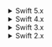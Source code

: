 <details class="download" style="margin-bottom: 0em">
  <summary>Swift 5.x</summary>


<h3>Swift 5.6.1</h3>

Date: April 8, 2022<br>
Tag: <a href="https://github.com/apple/swift/releases/tag/swift-5.6.1-RELEASE">swift-5.6.1-RELEASE</a>

<table id="latest-builds" class="downloads">
    <thead>
        <tr>
            <th class="download">Platform</th>
            <th class="arch-tag">Architecture</th>
            <th class="docker-tag">Docker Tag</th>
        </tr>
    </thead>
    <tbody>
        <tr>
            <td class="download">
                <span class="release">
                    <a href="https://itunes.apple.com/app/xcode/id497799835" title="Download" download>Xcode 13.3</a><sup> 1</sup>
                </span>
            </td>
            <td class="toolchain">
                <span class="download">
                    <a href="https://download.swift.org/swift-5.6.1-release/xcode/swift-5.6.1-RELEASE/swift-5.6.1-RELEASE-osx.pkg" title="Download" download>Universal</a>
                    <a href="https://download.swift.org/swift-5.6.1-release/xcode/swift-5.6.1-RELEASE/swift-5.6.1-RELEASE-osx-symbols.pkg" title="Debugging Symbols" class="signature">Debugging Symbols</a>
                </span>
            </td>
            <td class="docker-tag">Unavailable</td>
        </tr>
        {% include_relative _release_build_arch.html platform="Linux" build=ubuntu1804_5_6_1_release.first platform_dir="ubuntu1804" name="Ubuntu 18.04" branch_dir="swift-5.6.1-release" arch="x86_64"%}
        {% include_relative _release_build_arch.html platform="Linux" build=ubuntu2004_5_6_1_release.first platform_dir="ubuntu2004" name="Ubuntu 20.04" branch_dir="swift-5.6.1-release" arch="x86_64"
        arch_2="aarch64" platform_dir_2="ubuntu2004-aarch64" build_2=ubuntu2004_aarch64_5_6_1_release.first%}
        {% include_relative _release_build_arch.html platform="Linux" build=centos7_5_6_1_release.first platform_dir="centos7" name="CentOS 7" branch_dir="swift-5.6.1-release" arch="x86_64" %}
        {% include_relative _release_build_arch.html platform="Linux" build=amazonlinux2_5_6_1_release.first platform_dir="amazonlinux2" name="Amazon Linux 2" branch_dir="swift-5.6.1-release" arch="x86_64"
        arch_2="aarch64" platform_dir_2="amazonlinux2-aarch64" build_2=amazonlinux2_aarch64_5_6_1_release.first%}
        {% include_relative _release_build_arch.html platform="Windows" build=windows10_5_6_1_release.first platform_dir="windows10" name="Windows 10" branch_dir="swift-5.6.1-release" arch="x86_64" %}
    </tbody>
</table>

<sup>1</sup> Swift 5.6.1 contains Linux and Windows changes only, Swift 5.6 is available as part of Xcode 13.3.<br>
<sup>2</sup> Swift 5.6.1 Windows 10 toolchain is provided by [Saleem Abdulrasool](https://github.com/compnerd). Saleem is the platform champion for the Windows port of Swift and this is an official build from the Swift project. <br><br>

<h3>Swift 5.6</h3>

Date: March 14, 2022<br>
Tag: <a href="https://github.com/apple/swift/releases/tag/swift-5.6-RELEASE">swift-5.6-RELEASE</a>

<table id="latest-builds" class="downloads">
    <thead>
        <tr>
            <th class="download">Platform</th>
            <th class="arch-tag">Architecture</th>
            <th class="docker-tag">Docker Tag</th>
        </tr>
    </thead>
    <tbody>
        <tr>
            <td class="download">
                <span class="release">
                    <a href="https://itunes.apple.com/app/xcode/id497799835" title="Download" download>Xcode 13.3</a><sup> 1</sup>
                </span>
            </td>
            <td class="toolchain">
                <span class="download">
                    <a href="https://download.swift.org/swift-5.6-release/xcode/swift-5.6-RELEASE/swift-5.6-RELEASE-osx.pkg" title="Download" download>Universal</a>
                    <a href="https://download.swift.org/swift-5.6-release/xcode/swift-5.6-RELEASE/swift-5.6-RELEASE-osx-symbols.pkg" title="Debugging Symbols" class="signature">Debugging Symbols</a>
                </span>
            </td>
            <td class="docker-tag">Unavailable</td>
        </tr>
        {% include_relative _release_build_arch.html platform="Linux" build=ubuntu1804_5_6_release.first platform_dir="ubuntu1804" name="Ubuntu 18.04" branch_dir="swift-5.6-release" arch="x86_64"%}
        {% include_relative _release_build_arch.html platform="Linux" build=ubuntu2004_5_6_release.first platform_dir="ubuntu2004" name="Ubuntu 20.04" branch_dir="swift-5.6-release" arch="x86_64"
        arch_2="aarch64" platform_dir_2="ubuntu2004-aarch64" build_2=ubuntu2004_aarch64_5_6_release.first%}
        {% include_relative _release_build_arch.html platform="Linux" build=centos7_5_6_release.first platform_dir="centos7" name="CentOS 7" branch_dir="swift-5.6-release" arch="x86_64" %}
        {% include_relative _release_build_arch.html platform="Linux" build=centos8_5_6_release.first platform_dir="centos8" name="CentOS 8" branch_dir="swift-5.6-release" arch="x86_64"
        arch_2="aarch64" platform_dir_2="centos8-aarch64" build_2=centos8_aarch64_5_6_release.first%}
        {% include_relative _release_build_arch.html platform="Linux" build=amazonlinux2_5_6_release.first platform_dir="amazonlinux2" name="Amazon Linux 2" branch_dir="swift-5.6-release" arch="x86_64"
        arch_2="aarch64" platform_dir_2="amazonlinux2-aarch64" build_2=amazonlinux2_aarch64_5_6_release.first%}
        {% include_relative _release_build_arch.html platform="Windows" build=windows10_5_6_release.first platform_dir="windows10" name="Windows 10" branch_dir="swift-5.6-release" arch="x86_64" %}
    </tbody>
</table>

<sup>1</sup> Swift 5.6 is available as part of Xcode 13.3.<br>
<sup>2</sup> Swift 5.6 Windows 10 toolchain is provided by [Saleem Abdulrasool](https://github.com/compnerd). Saleem is the platform champion for the Windows port of Swift and this is an official build from the Swift project. <br><br>

<h3>Swift 5.5.3</h3>

Date: February 9, 2022<br>
Tag: <a href="https://github.com/apple/swift/releases/tag/swift-5.5.3-RELEASE">swift-5.5.3-RELEASE</a>

<table id="latest-builds" class="downloads">
    <thead>
        <tr>
            <th class="download">Platform</th>
            <th class="toolchain">Toolchain</th>
            <th class="docker-tag">Docker Tag</th>
        </tr>
    </thead>
    <tbody>
        <tr>
            <td class="download">
                <span class="release">
                    <a href="https://itunes.apple.com/app/xcode/id497799835" title="Download" download>Xcode 13.2</a><sup> 1</sup>
                </span>
            </td>
            <td class="toolchain">
                <span class="download">
                    <a href="https://download.swift.org/swift-5.5.3-release/xcode/swift-5.5.3-RELEASE/swift-5.5.3-RELEASE-osx.pkg" title="Download" download>Toolchain</a>
                    <a href="https://download.swift.org/swift-5.5.3-release/xcode/swift-5.5.3-RELEASE/swift-5.5.3-RELEASE-osx-symbols.pkg" title="Debugging Symbols" class="signature">Debugging Symbols</a>
                </span>
            </td>
            <td class="docker-tag">Unavailable</td>
        </tr>
        {% include_relative _release_build.html platform="Linux" build=ubuntu1604_5_5_3_release.first platform_dir="ubuntu1604" name="Ubuntu 16.04" branch_dir="swift-5.5.3-release" %}
        {% include_relative _release_build.html platform="Linux" build=ubuntu1804_5_5_3_release.first platform_dir="ubuntu1804" name="Ubuntu 18.04" branch_dir="swift-5.5.3-release" %}
        {% include_relative _release_build.html platform="Linux" build=ubuntu2004_5_5_3_release.first platform_dir="ubuntu2004" name="Ubuntu 20.04" branch_dir="swift-5.5.3-release" %}
        {% include_relative _release_build.html platform="Linux" build=centos7_5_5_3_release.first platform_dir="centos7" name="CentOS 7" branch_dir="swift-5.5.3-release" %}
        {% include_relative _release_build.html platform="Linux" build=centos8_5_5_3_release.first platform_dir="centos8" name="CentOS 8" branch_dir="swift-5.5.3-release" %}
        {% include_relative _release_build.html platform="Linux" build=amazonlinux2_5_5_3_release.first platform_dir="amazonlinux2" name="Amazon Linux 2" branch_dir="swift-5.5.3-release" %}
        {% include_relative _release_build.html platform="Windows" build=windows10_5_5_3_release.first platform_dir="windows10" name="Windows 10" branch_dir="swift-5.5.3-release" %}
    </tbody>
</table>

<sup>1</sup> Swift 5.5.3 contains Linux and Windows changes only, Swift 5.5.2 is available as part of Xcode 13.2. <br>
<sup>2</sup> Swift 5.5.3 Windows 10 toolchain is provided by Saleem Abdulrasool. Saleem is the platform champion for the Windows port of Swift and this is an official build from the Swift project. <br><br>


<h3>Swift 5.5.2</h3>

Date: December 13, 2021<br>
Tag: <a href="https://github.com/apple/swift/releases/tag/swift-5.5.2-RELEASE">swift-5.5.2-RELEASE</a>

<table id="latest-builds" class="downloads">
    <thead>
        <tr>
            <th class="download">Platform</th>
            <th class="toolchain">Toolchain</th>
            <th class="docker-tag">Docker Tag</th>
        </tr>
    </thead>
    <tbody>
        <tr>
            <td class="download">
                <span class="release">
                    <a href="https://itunes.apple.com/app/xcode/id497799835" title="Download" download>Xcode 13.2</a><sup> 1</sup>
                </span>
            </td>
            <td class="toolchain">
                <span class="download">
                    <a href="https://download.swift.org/swift-5.5.2-release/xcode/swift-5.5.2-RELEASE/swift-5.5.2-RELEASE-osx.pkg" title="Download" download>Toolchain</a>
                    <a href="https://download.swift.org/swift-5.5.2-release/xcode/swift-5.5.2-RELEASE/swift-5.5.2-RELEASE-osx-symbols.pkg" title="Debugging Symbols" class="signature">Debugging Symbols</a>
                </span>
            </td>
            <td class="docker-tag">Unavailable</td>
        </tr>
        {% include_relative _release_build.html platform="Linux" build=ubuntu1604_5_5_2_release.first platform_dir="ubuntu1604" name="Ubuntu 16.04" branch_dir="swift-5.5.2-release" %}
        {% include_relative _release_build.html platform="Linux" build=ubuntu1804_5_5_2_release.first platform_dir="ubuntu1804" name="Ubuntu 18.04" branch_dir="swift-5.5.2-release" %}
        {% include_relative _release_build.html platform="Linux" build=ubuntu2004_5_5_2_release.first platform_dir="ubuntu2004" name="Ubuntu 20.04" branch_dir="swift-5.5.2-release" %}
        {% include_relative _release_build.html platform="Linux" build=centos7_5_5_2_release.first platform_dir="centos7" name="CentOS 7" branch_dir="swift-5.5.2-release" %}
        {% include_relative _release_build.html platform="Linux" build=centos8_5_5_2_release.first platform_dir="centos8" name="CentOS 8" branch_dir="swift-5.5.2-release" %}
        {% include_relative _release_build.html platform="Linux" build=amazonlinux2_5_5_2_release.first platform_dir="amazonlinux2" name="Amazon Linux 2" branch_dir="swift-5.5.2-release" %}
        {% include_relative _release_build.html platform="Windows" build=windows10_5_5_2_release.first platform_dir="windows10" name="Windows 10" branch_dir="swift-5.5.2-release" %}
    </tbody>
</table>

<sup>1</sup> Swift 5.5.2 is available as part of Xcode 13.2.<br>
<sup>2</sup> Swift 5.5.2 Windows 10 toolchain is provided by Saleem Abdulrasool. Saleem is the platform champion for the Windows port of Swift and this is an official build from the Swift project. <br><br>


<h3>Swift 5.5.1</h3>

Date: October 25, 2021<br>
Tag: <a href="https://github.com/apple/swift/releases/tag/swift-5.5.1-RELEASE">swift-5.5.1-RELEASE</a>

<table id="latest-builds" class="downloads">
    <thead>
        <tr>
            <th class="download">Platform</th>
            <th class="toolchain">Toolchain</th>
            <th class="docker-tag">Docker Tag</th>
        </tr>
    </thead>
    <tbody>
        <tr>
            <td class="download">
                <span class="release">
                    <a href="https://itunes.apple.com/app/xcode/id497799835" title="Download" download>Xcode 13.1</a><sup> 1</sup>
                </span>
            </td>
            <td class="toolchain">
                <span class="download">
                    <a href="https://download.swift.org/swift-5.5.1-release/xcode/swift-5.5.1-RELEASE/swift-5.5.1-RELEASE-osx.pkg" title="Download" download>Toolchain</a>
                    <a href="https://download.swift.org/swift-5.5.1-release/xcode/swift-5.5.1-RELEASE/swift-5.5.1-RELEASE-osx-symbols.pkg" title="Debugging Symbols" class="signature">Debugging Symbols</a>
                </span>
            </td>
            <td class="docker-tag">Unavailable</td>
        </tr>
        {% include_relative _release_build.html platform="Linux" build=ubuntu1604_5_5_1_release.first platform_dir="ubuntu1604" name="Ubuntu 16.04" branch_dir="swift-5.5.1-release" %}
        {% include_relative _release_build.html platform="Linux" build=ubuntu1804_5_5_1_release.first platform_dir="ubuntu1804" name="Ubuntu 18.04" branch_dir="swift-5.5.1-release" %}
        {% include_relative _release_build.html platform="Linux" build=ubuntu2004_5_5_1_release.first platform_dir="ubuntu2004" name="Ubuntu 20.04" branch_dir="swift-5.5.1-release" %}
        {% include_relative _release_build.html platform="Linux" build=centos7_5_5_1_release.first platform_dir="centos7" name="CentOS 7" branch_dir="swift-5.5.1-release" %}
        {% include_relative _release_build.html platform="Linux" build=centos8_5_5_1_release.first platform_dir="centos8" name="CentOS 8" branch_dir="swift-5.5.1-release" %}
        {% include_relative _release_build.html platform="Linux" build=amazonlinux2_5_5_1_release.first platform_dir="amazonlinux2" name="Amazon Linux 2" branch_dir="swift-5.5.1-release" %}
        {% include_relative _release_build.html platform="Windows" build=windows10_5_5_1_release.first platform_dir="windows10" name="Windows 10" branch_dir="swift-5.5.1-release" %}
    </tbody>
</table>

<sup>1</sup> Swift 5.5.1 is available as part of Xcode 13.<br>
<sup>2</sup> Swift 5.5.1 Windows 10 toolchain is provided by Saleem Abdulrasool. Saleem is the platform champion for the Windows port of Swift and this is an official build from the Swift project. <br><br>

<h3>Swift 5.5</h3>

Date: September 20, 2021<br>
Tag: <a href="https://github.com/apple/swift/releases/tag/swift-5.5-RELEASE">swift-5.5-RELEASE</a>

<table id="latest-builds" class="downloads">
    <thead>
        <tr>
            <th class="download">Platform</th>
            <th class="toolchain">Toolchain</th>
            <th class="docker-tag">Docker Tag</th>
        </tr>
    </thead>
    <tbody>
        <tr>
            <td class="download">
                <span class="release">
                    <a href="https://itunes.apple.com/app/xcode/id497799835" title="Download" download>Xcode 13</a><sup> 1</sup>
                </span>
            </td>
            <td class="toolchain">
                <span class="download">
                    <a href="https://download.swift.org/swift-5.5-release/xcode/swift-5.5-RELEASE/swift-5.5-RELEASE-osx.pkg" title="Download" download>Toolchain</a>
                    <a href="https://download.swift.org/swift-5.5-release/xcode/swift-5.5-RELEASE/swift-5.5-RELEASE-osx-symbols.pkg" title="Debugging Symbols" class="signature">Debugging Symbols</a>
                </span>
            </td>
            <td class="docker-tag">Unavailable</td>
        </tr>
        {% include_relative _release_build.html platform="Linux" build=ubuntu1604_5_5_release.first platform_dir="ubuntu1604" name="Ubuntu 16.04" branch_dir="swift-5.5-release" %}
        {% include_relative _release_build.html platform="Linux" build=ubuntu1804_5_5_release.first platform_dir="ubuntu1804" name="Ubuntu 18.04" branch_dir="swift-5.5-release" %}
        {% include_relative _release_build.html platform="Linux" build=ubuntu2004_5_5_release.first platform_dir="ubuntu2004" name="Ubuntu 20.04" branch_dir="swift-5.5-release" %}
        {% include_relative _release_build.html platform="Linux" build=centos7_5_5_release.first platform_dir="centos7" name="CentOS 7" branch_dir="swift-5.5-release" %}
        {% include_relative _release_build.html platform="Linux" build=centos8_5_5_release.first platform_dir="centos8" name="CentOS 8" branch_dir="swift-5.5-release" %}
        {% include_relative _release_build.html platform="Linux" build=amazonlinux2_5_5_release.first platform_dir="amazonlinux2" name="Amazon Linux 2" branch_dir="swift-5.5-release" %}
        {% include_relative _release_build.html platform="Windows" build=windows10_5_5_release.first platform_dir="windows10" name="Windows 10" branch_dir="swift-5.5-release" %}
    </tbody>
</table>

<sup>1</sup> Swift 5.5 is available as part of Xcode 13.<br>
<sup>2</sup> Swift 5.5 Windows 10 toolchain is provided by Saleem Abdulrasool. Saleem is the platform champion for the Windows port of Swift and this is an official build from the Swift project. <br><br>

<h3>Swift 5.4.3</h3>

Date: September 9, 2021<br>
Tag: <a href="https://github.com/apple/swift/releases/tag/swift-5.4.3-RELEASE">swift-5.4.3-RELEASE</a>

<table id="latest-builds" class="downloads">
    <thead>
        <tr>
            <th class="download">Platform</th>
            <th class="toolchain">Toolchain</th>
            <th class="docker-tag">Docker Tag</th>
        </tr>
    </thead>
    <tbody>
        <tr>
            <td class="download">
                <span class="release">
                    <a href="https://itunes.apple.com/app/xcode/id497799835" title="Download" download>Xcode 12.5.1</a><sup> 1</sup>
                </span>
            </td>
            <td class="toolchain">
                <span class="download">
                    <a href="https://download.swift.org/swift-5.4.3-release/xcode/swift-5.4.3-RELEASE/swift-5.4.3-RELEASE-osx.pkg" title="Download" download>Toolchain</a>
                    <a href="https://download.swift.org/swift-5.4.3-release/xcode/swift-5.4.3-RELEASE/swift-5.4.3-RELEASE-osx-symbols.pkg" title="Debugging Symbols" class="signature">Debugging Symbols</a>
                </span>
            </td>
            <td class="docker-tag">Unavailable</td>
        </tr>
        {% include_relative _release_build.html platform="Linux" build=ubuntu1604_5_4_3_release.first platform_dir="ubuntu1604" name="Ubuntu 16.04" branch_dir="swift-5.4.3-release" %}
        {% include_relative _release_build.html platform="Linux" build=ubuntu1804_5_4_3_release.first platform_dir="ubuntu1804" name="Ubuntu 18.04" branch_dir="swift-5.4.3-release" %}
        {% include_relative _release_build.html platform="Linux" build=ubuntu2004_5_4_3_release.first platform_dir="ubuntu2004" name="Ubuntu 20.04" branch_dir="swift-5.4.3-release" %}
        {% include_relative _release_build.html platform="Linux" build=centos7_5_4_3_release.first platform_dir="centos7" name="CentOS 7" branch_dir="swift-5.4.3-release" %}
        {% include_relative _release_build.html platform="Linux" build=centos8_5_4_3_release.first platform_dir="centos8" name="CentOS 8" branch_dir="swift-5.4.3-release" %}
        {% include_relative _release_build.html platform="Linux" build=amazonlinux2_5_4_3_release.first platform_dir="amazonlinux2" name="Amazon Linux 2" branch_dir="swift-5.4.3-release" %}
        {% include_relative _release_build.html platform="Windows" build=windows10_5_4_3_release.first platform_dir="windows10" name="Windows 10" branch_dir="swift-5.4.3-release" %}
    </tbody>
</table>

<sup>1</sup> Swift 5.4.3 contains Linux and Windows changes only, Swift 5.4.2 is available as part of Xcode 12.5.1. <br>
<sup>2</sup> Swift 5.4.3 Windows 10 toolchain is provided by Saleem Abdulrasool. Saleem is the platform champion for the Windows port of Swift and this is an official build from the Swift project. <br><br>

<h3>Swift 5.4.2</h3>

Date: June 28, 2021<br>
Tag: <a href="https://github.com/apple/swift/releases/tag/swift-5.4.2-RELEASE">swift-5.4.2-RELEASE</a>

<table id="latest-builds" class="downloads">
    <thead>
        <tr>
            <th class="download">Platform</th>
            <th class="toolchain">Toolchain</th>
            <th class="docker-tag">Docker Tag</th>
        </tr>
    </thead>
    <tbody>
        <tr>
            <td class="download">
                <span class="release">
                    <a href="https://itunes.apple.com/app/xcode/id497799835" title="Download" download>Xcode 12.5.1</a><sup> 1</sup>
                </span>
            </td>
            <td class="toolchain">
                <span class="download">
                    <a href="https://download.swift.org/swift-5.4.2-release/xcode/swift-5.4.2-RELEASE/swift-5.4.2-RELEASE-osx.pkg" title="Download" download>Toolchain</a>
                    <a href="https://download.swift.org/swift-5.4.2-release/xcode/swift-5.4.2-RELEASE/swift-5.4.2-RELEASE-osx-symbols.pkg" title="Debugging Symbols" class="signature">Debugging Symbols</a>
                </span>
            </td>
            <td class="docker-tag">Unavailable</td>
        </tr>
        {% include_relative _release_build.html platform="Linux" build=ubuntu1604_5_4_2_release.first platform_dir="ubuntu1604" name="Ubuntu 16.04" branch_dir="swift-5.4.2-release" %}
        {% include_relative _release_build.html platform="Linux" build=ubuntu1804_5_4_2_release.first platform_dir="ubuntu1804" name="Ubuntu 18.04" branch_dir="swift-5.4.2-release" %}
        {% include_relative _release_build.html platform="Linux" build=ubuntu2004_5_4_2_release.first platform_dir="ubuntu2004" name="Ubuntu 20.04" branch_dir="swift-5.4.2-release" %}
        {% include_relative _release_build.html platform="Linux" build=centos7_5_4_2_release.first platform_dir="centos7" name="CentOS 7" branch_dir="swift-5.4.2-release" %}
        {% include_relative _release_build.html platform="Linux" build=centos8_5_4_2_release.first platform_dir="centos8" name="CentOS 8" branch_dir="swift-5.4.2-release" %}
        {% include_relative _release_build.html platform="Linux" build=amazonlinux2_5_4_2_release.first platform_dir="amazonlinux2" name="Amazon Linux 2" branch_dir="swift-5.4.2-release" %}
        {% include_relative _release_build.html platform="Windows" build=windows10_5_4_2_release.first platform_dir="windows10" name="Windows 10" branch_dir="swift-5.4.2-release" %}
    </tbody>
</table>

<sup>1</sup> Swift 5.4.2 is available as part of [Xcode 12.5.1](https://itunes.apple.com/app/xcode/id497799835). <br>
<sup>2</sup> Swift 5.4.2 Windows 10 toolchain is provided by [Saleem Abdulrasool](https://github.com/compnerd). Saleem is the platform champion for the Windows port of Swift and this is an official build from the Swift project. <br><br>



<h3>Swift 5.4.1</h3>

Date: May 25, 2021<br>
Tag: <a href="https://github.com/apple/swift/releases/tag/swift-5.4.1-RELEASE">swift-5.4.1-RELEASE</a>

<table id="latest-builds" class="downloads">
    <thead>
        <tr>
            <th class="download">Platform</th>
            <th class="toolchain">Toolchain</th>
            <th class="docker-tag">Docker Tag</th>
        </tr>
    </thead>
    <tbody>
        <tr>
            <td class="download">
                <span class="release">
                    <a href="https://itunes.apple.com/app/xcode/id497799835" title="Download" download>Xcode 12.5</a><sup> 1</sup>
                </span>
            </td>
            <td class="toolchain">
                <span class="download">
                    <a href="https://download.swift.org/swift-5.4.1-release/xcode/swift-5.4.1-RELEASE/swift-5.4.1-RELEASE-osx.pkg" title="Download" download>Toolchain</a>
                    <a href="https://download.swift.org/swift-5.4.1-release/xcode/swift-5.4.1-RELEASE/swift-5.4.1-RELEASE-osx-symbols.pkg" title="Debugging Symbols" class="signature">Debugging Symbols</a>
                </span>
            </td>
            <td class="docker-tag">Unavailable</td>
        </tr>
        {% include_relative _release_build.html platform="Linux" build=ubuntu1604_5_4_1_release.first platform_dir="ubuntu1604" name="Ubuntu 16.04" branch_dir="swift-5.4.1-release" %}
        {% include_relative _release_build.html platform="Linux" build=ubuntu1804_5_4_1_release.first platform_dir="ubuntu1804" name="Ubuntu 18.04" branch_dir="swift-5.4.1-release" %}
        {% include_relative _release_build.html platform="Linux" build=ubuntu2004_5_4_1_release.first platform_dir="ubuntu2004" name="Ubuntu 20.04" branch_dir="swift-5.4.1-release" %}
        {% include_relative _release_build.html platform="Linux" build=centos7_5_4_1_release.first platform_dir="centos7" name="CentOS 7" branch_dir="swift-5.4.1-release" %}
        {% include_relative _release_build.html platform="Linux" build=centos8_5_4_1_release.first platform_dir="centos8" name="CentOS 8" branch_dir="swift-5.4.1-release" %}
        {% include_relative _release_build.html platform="Linux" build=amazonlinux2_5_4_1_release.first platform_dir="amazonlinux2" name="Amazon Linux 2" branch_dir="swift-5.4.1-release" %}
        {% include_relative _release_build.html platform="Windows" build=windows10_5_4_1_release.first platform_dir="windows10" name="Windows 10" branch_dir="swift-5.4.1-release" %}
    </tbody>
</table>

<sup>1</sup> Swift 5.4.1 contains Linux and Windows changes only, Swift 5.4 is available as part of Xcode 12.5. <br>
<sup>2</sup> Swift 5.4.1 Windows 10 toolchain is provided by Saleem Abdulrasool. Saleem is the platform champion for the Windows port of Swift and this is an official build from the Swift project. <br><br>


<h3>Swift 5.4</h3>

Date: April 26, 2021<br>
Tag: <a href="https://github.com/apple/swift/releases/tag/swift-5.4-RELEASE">swift-5.4-RELEASE</a>

<table id="latest-builds" class="downloads">
    <thead>
        <tr>
            <th class="download">Platform</th>
            <th class="toolchain">Toolchain</th>
            <th class="docker-tag">Docker Tag</th>
        </tr>
    </thead>
    <tbody>
        <tr>
            <td class="download">
                <span class="release">
                    <a href="https://itunes.apple.com/app/xcode/id497799835" title="Download" download>Xcode 12.5</a><sup> 1</sup>
                </span>
            </td>
            <td class="toolchain">
                <span class="download">
                    <a href="https://download.swift.org/swift-5.4-release/xcode/swift-5.4-RELEASE/swift-5.4-RELEASE-osx.pkg" title="Download" download>Toolchain</a>
                    <a href="https://download.swift.org/swift-5.4-release/xcode/swift-5.4-RELEASE/swift-5.4-RELEASE-osx-symbols.pkg" title="Debugging Symbols" class="signature">Debugging Symbols</a>
                </span>
            </td>
            <td class="docker-tag">Unavailable</td>
        </tr>
        {% include_relative _release_build.html platform="Linux" build=ubuntu1604_5_4_release.first platform_dir="ubuntu1604" name="Ubuntu 16.04" branch_dir="swift-5.4-release" %}
        {% include_relative _release_build.html platform="Linux" build=ubuntu1804_5_4_release.first platform_dir="ubuntu1804" name="Ubuntu 18.04" branch_dir="swift-5.4-release" %}
        {% include_relative _release_build.html platform="Linux" build=ubuntu2004_5_4_release.first platform_dir="ubuntu2004" name="Ubuntu 20.04" branch_dir="swift-5.4-release" %}
        {% include_relative _release_build.html platform="Linux" build=centos7_5_4_release.first platform_dir="centos7" name="CentOS 7" branch_dir="swift-5.4-release" %}
        {% include_relative _release_build.html platform="Linux" build=centos8_5_4_release.first platform_dir="centos8" name="CentOS 8" branch_dir="swift-5.4-release" %}
        {% include_relative _release_build.html platform="Linux" build=amazonlinux2_5_4_release.first platform_dir="amazonlinux2" name="Amazon Linux 2" branch_dir="swift-5.4-release" %}
        {% include_relative _release_build.html platform="Windows" build=windows10_5_4_release.first platform_dir="windows10" name="Windows 10" branch_dir="swift-5.4-release" %}
    </tbody>
</table>

<sup>1</sup> Swift 5.4 is available as part of Xcode 12.5. <br>
<sup>2</sup> Swift 5.3.3 Windows 10 toolchain is provided by Saleem Abdulrasool. Saleem is the platform champion for the Windows port of Swift and this is an official build from the Swift project. <br><br>


<h3>Swift 5.3.3</h3>

Date: January 28, 2021<br>
Tag: <a href="https://github.com/apple/swift/releases/tag/swift-5.3.3-RELEASE">swift-5.3.3-RELEASE</a>

<table id="latest-builds" class="downloads">
    <thead>
        <tr>
            <th class="download">Platform</th>
            <th class="toolchain">Toolchain</th>
            <th class="docker-tag">Docker Tag</th>
        </tr>
    </thead>
    <tbody>
        <tr>
            <td class="download">
                <span class="release">
                    <a href="https://itunes.apple.com/app/xcode/id497799835" title="Download" download>Xcode 12.3</a><sup> 1</sup>
                </span>
            </td>
            <td class="toolchain">
                <span class="download">
                    <a href="https://download.swift.org/swift-5.3.3-release/xcode/swift-5.3.3-RELEASE/swift-5.3.3-RELEASE-osx.pkg" title="Download" download>Toolchain</a>
                    <a href="https://download.swift.org/swift-5.3.3-release/xcode/swift-5.3.3-RELEASE/swift-5.3.3-RELEASE-osx-symbols.pkg" title="Debugging Symbols" class="signature">Debugging Symbols</a>
                </span>
            </td>
            <td class="docker-tag">Unavailable</td>
        </tr>
        {% include_relative _release_build.html platform="Linux" build=ubuntu1604_5_3_3_release.first platform_dir="ubuntu1604" name="Ubuntu 16.04" branch_dir="swift-5.3.3-release" %}
        {% include_relative _release_build.html platform="Linux" build=ubuntu1804_5_3_3_release.first platform_dir="ubuntu1804" name="Ubuntu 18.04" branch_dir="swift-5.3.3-release" %}
        {% include_relative _release_build.html platform="Linux" build=ubuntu2004_5_3_3_release.first platform_dir="ubuntu2004" name="Ubuntu 20.04" branch_dir="swift-5.3.3-release" %}
        {% include_relative _release_build.html platform="Linux" build=centos7_5_3_3_release.first platform_dir="centos7" name="CentOS 7" branch_dir="swift-5.3.3-release" %}
        {% include_relative _release_build.html platform="Linux" build=centos8_5_3_3_release.first platform_dir="centos8" name="CentOS 8" branch_dir="swift-5.3.3-release" %}
        {% include_relative _release_build.html platform="Linux" build=amazonlinux2_5_3_3_release.first platform_dir="amazonlinux2" name="Amazon Linux 2" branch_dir="swift-5.3.3-release" %}
        {% include_relative _release_build.html platform="Windows" build=windows10_5_3_3_release.first platform_dir="windows10" name="Windows 10" branch_dir="swift-5.3.3-release" %}
    </tbody>
</table>

<sup>1</sup> Swift 5.3.3 contains Linux and Windows changes only, Swift 5.3.2 is available as part of Xcode 12.3. <br>
<sup>2</sup> Swift 5.3.3 Windows 10 toolchain is provided by Saleem Abdulrasool. Saleem is the platform champion for the Windows port of Swift and this is an official build from the Swift project. <br><br>

<h3>Swift 5.3.2</h3>

Date: December 14, 2020<br>
Tag: <a href="https://github.com/apple/swift/releases/tag/swift-5.3.2-RELEASE">swift-5.3.2-RELEASE</a>

<table id="latest-builds" class="downloads">
    <thead>
        <tr>
            <th class="download">Platform</th>
            <th class="toolchain">Toolchain</th>
            <th class="docker-tag">Docker Tag</th>
        </tr>
    </thead>
    <tbody>
        <tr>
            <td class="download">
                <span class="release">
                    <a href="https://itunes.apple.com/app/xcode/id497799835" title="Download" download>Xcode 12.3</a><sup> 1</sup>
                </span>
            </td>
            <td class="toolchain">
                <span class="download">
                    <a href="https://download.swift.org/swift-5.3.2-release/xcode/swift-5.3.2-RELEASE/swift-5.3.2-RELEASE-osx.pkg" title="Download" download>Toolchain</a>
                    <a href="https://download.swift.org/swift-5.3.2-release/xcode/swift-5.3.2-RELEASE/swift-5.3.2-RELEASE-osx-symbols.pkg" title="Debugging Symbols" class="signature">Debugging Symbols</a>
                </span>
            </td>
            <td class="docker-tag">Unavailable</td>
        </tr>
        {% include_relative _release_build.html platform="Linux" build=ubuntu1604_5_3_2_release.first platform_dir="ubuntu1604" name="Ubuntu 16.04" branch_dir="swift-5.3.2-release" %}
        {% include_relative _release_build.html platform="Linux" build=ubuntu1804_5_3_2_release.first platform_dir="ubuntu1804" name="Ubuntu 18.04" branch_dir="swift-5.3.2-release" %}
        {% include_relative _release_build.html platform="Linux" build=ubuntu2004_5_3_2_release.first platform_dir="ubuntu2004" name="Ubuntu 20.04" branch_dir="swift-5.3.2-release" %}
        {% include_relative _release_build.html platform="Linux" build=centos7_5_3_2_release.first platform_dir="centos7" name="CentOS 7" branch_dir="swift-5.3.2-release" %}
        {% include_relative _release_build.html platform="Linux" build=centos8_5_3_2_release.first platform_dir="centos8" name="CentOS 8" branch_dir="swift-5.3.2-release" %}
        {% include_relative _release_build.html platform="Linux" build=amazonlinux2_5_3_2_release.first platform_dir="amazonlinux2" name="Amazon Linux 2" branch_dir="swift-5.3.2-release" %}
        {% include_relative _release_build.html platform="Windows" build=windows10_5_3_2_release.first platform_dir="windows10" name="Windows 10" branch_dir="swift-5.3.2-release" %}
    </tbody>
</table>

<sup>1</sup> Swift 5.3.2 is available as part of Xcode 12.3. <br>
<sup>2</sup> Swift 5.3.2 Windows 10 toolchain is provided by [Saleem Abdulrasool](https://github.com/compnerd). Saleem is the platform champion for the Windows port of Swift and this is an official build from the Swift project. <br><br>



<h3>Swift 5.3.1</h3>

Date: November 12, 2020<br>
Tag: <a href="https://github.com/apple/swift/releases/tag/swift-5.3.1-RELEASE">swift-5.3.1-RELEASE</a>

<table id="latest-builds" class="downloads">
    <thead>
        <tr>
            <th class="download">Platform</th>
            <th class="toolchain">Toolchain</th>
            <th class="docker-tag">Docker Tag</th>
        </tr>
    </thead>
    <tbody>
        <tr>
            <td class="download">
                <span class="release">
                    <a href="https://itunes.apple.com/app/xcode/id497799835" title="Download" download>Xcode 12.2</a><sup> 1</sup>
                </span>
            </td>
            <td class="toolchain">
                <span class="download">
                    <a href="https://download.swift.org/swift-5.3.1-release/xcode/swift-5.3.1-RELEASE/swift-5.3.1-RELEASE-osx.pkg" title="Download" download>Toolchain</a>
                    <a href="https://download.swift.org/swift-5.3.1-release/xcode/swift-5.3.1-RELEASE/swift-5.3.1-RELEASE-osx-symbols.pkg" title="Debugging Symbols" class="signature">Debugging Symbols</a>
                </span>
            </td>
            <td class="docker-tag">Unavailable</td>
        </tr>
        {% include_relative _release_build.html platform="Linux" build=ubuntu1604_5_3_1_release.first platform_dir="ubuntu1604" name="Ubuntu 16.04" branch_dir="swift-5.3.1-release" %}
        {% include_relative _release_build.html platform="Linux" build=ubuntu1804_5_3_1_release.first platform_dir="ubuntu1804" name="Ubuntu 18.04" branch_dir="swift-5.3.1-release" %}
        {% include_relative _release_build.html platform="Linux" build=ubuntu2004_5_3_1_release.first platform_dir="ubuntu2004" name="Ubuntu 20.04" branch_dir="swift-5.3.1-release" %}
        {% include_relative _release_build.html platform="Linux" build=centos7_5_3_1_release.first platform_dir="centos7" name="CentOS 7" branch_dir="swift-5.3.1-release" %}
        {% include_relative _release_build.html platform="Linux" build=centos8_5_3_1_release.first platform_dir="centos8" name="CentOS 8" branch_dir="swift-5.3.1-release" %}
        {% include_relative _release_build.html platform="Linux" build=amazonlinux2_5_3_1_release.first platform_dir="amazonlinux2" name="Amazon Linux 2" branch_dir="swift-5.3.1-release" %}
        {% include_relative _release_build.html platform="Windows" build=windows10_5_3_1_release.first platform_dir="windows10" name="Windows 10" branch_dir="swift-5.3.1-release" %}
    </tbody>
</table>

<sup>1</sup> Swift 5.3.1 is available as part of Xcode 12.2 <br>
<sup>2</sup> Swift 5.3.1 Windows 10 toolchain is provided by [Saleem Abdulrasool](https://github.com/compnerd). Saleem is the platform champion for the Windows port of Swift and this is an official build from the Swift project. <br><br>


<h3>Swift 5.3</h3>

Date: September 16, 2020<br>
Tag: <a href="https://github.com/apple/swift/releases/tag/swift-5.3-RELEASE">swift-5.3-RELEASE</a>

<table id="latest-builds" class="downloads">
    <thead>
        <tr>
            <th class="download">Platform</th>
            <th class="toolchain">Toolchain</th>
            <th class="docker-tag">Docker Tag</th>
        </tr>
    </thead>
    <tbody>
        <tr>
            <td class="download">
                <span class="release">
                    <a href="https://itunes.apple.com/app/xcode/id497799835" title="Download" download>Xcode 12</a><sup> 1</sup>
                </span>
            </td>
            <td class="toolchain">
                <span class="download">
                    <a href="https://download.swift.org/swift-5.3-release/xcode/swift-5.3-RELEASE/swift-5.3-RELEASE-osx.pkg" title="Download" download>Toolchain</a>
                    <a href="https://download.swift.org/swift-5.3-release/xcode/swift-5.3-RELEASE/swift-5.3-RELEASE-osx-symbols.pkg" title="Debugging Symbols" class="signature">Debugging Symbols</a>
                </span>
            </td>
            <td class="docker-tag">Unavailable</td>
        </tr>
        {% include_relative _release_build.html platform="Linux" build=ubuntu1604_5_3_release.first platform_dir="ubuntu1604" name="Ubuntu 16.04" branch_dir="swift-5.3-release" %}
        {% include_relative _release_build.html platform="Linux" build=ubuntu1804_5_3_release.first platform_dir="ubuntu1804" name="Ubuntu 18.04" branch_dir="swift-5.3-release" %}
        {% include_relative _release_build.html platform="Linux" build=ubuntu2004_5_3_release.first platform_dir="ubuntu2004" name="Ubuntu 20.04" branch_dir="swift-5.3-release" %}
        {% include_relative _release_build.html platform="Linux" build=centos7_5_3_release.first platform_dir="centos7" name="CentOS 7" branch_dir="swift-5.3-release" %}
        {% include_relative _release_build.html platform="Linux" build=centos8_5_3_release.first platform_dir="centos8" name="CentOS 8" branch_dir="swift-5.3-release" %}
        {% include_relative _release_build.html platform="Linux" build=amazonlinux2_5_3_release.first platform_dir="amazonlinux2" name="Amazon Linux 2" branch_dir="swift-5.3-release" %}
        {% include_relative _release_build.html platform="Windows" build=windows10_5_3_release.first platform_dir="windows10" name="Windows 10" branch_dir="swift-5.3-release" %}
    </tbody>
</table>

<sup>1</sup> Swift 5.3 is available as part of Xcode 12. <br>
<sup>2</sup> Swift 5.3 Windows 10 toolchain is provided by Saleem Abdulrasool. Saleem is the platform champion for the Windows port of Swift and this is an official build from the Swift project. <br><br>

<h3>Swift 5.2.5</h3>

Date: August 05, 2020<br>
Tag: <a href="https://github.com/apple/swift/releases/tag/swift-5.2.5-RELEASE">swift-5.2.5-RELEASE</a>

<table id="latest-builds" class="downloads">
    <thead>
        <tr>
            <th class="download">Platform</th>
            <th class="toolchain">Toolchain</th>
            <th class="docker-tag">Docker Tag</th>
        </tr>
    </thead>
    <tbody>
        <tr>
            <td class="download">
                <span class="release">
                    <a href="https://itunes.apple.com/app/xcode/id497799835" title="Download" download>Xcode 11.5</a>*
                </span>
            </td>
            <td class="toolchain">
                <span class="download">
                    <a href="https://download.swift.org/swift-5.2.5-release/xcode/swift-5.2.5-RELEASE/swift-5.2.5-RELEASE-osx.pkg" title="Download" download>Toolchain</a>
                    <a href="https://download.swift.org/swift-5.2.5-release/xcode/swift-5.2.5-RELEASE/swift-5.2.5-RELEASE-osx-symbols.pkg" title="Debugging Symbols" class="signature">Debugging Symbols</a>
                </span>
            </td>
            <td class="docker-tag">Unavailable</td>
        </tr>
        {% include_relative _release_build.html platform="Linux" build=ubuntu1604_5_2_5_release.first platform_dir="ubuntu1604" name="Ubuntu 16.04" branch_dir="swift-5.2.5-release" %}
        {% include_relative _release_build.html platform="Linux" build=ubuntu1804_5_2_5_release.first platform_dir="ubuntu1804" name="Ubuntu 18.04" branch_dir="swift-5.2.5-release" %}
        {% include_relative _release_build.html platform="Linux" build=ubuntu2004_5_2_5_release.first platform_dir="ubuntu2004" name="Ubuntu 20.04" branch_dir="swift-5.2.5-release" %}
        {% include_relative _release_build.html platform="Linux" build=centos7_5_2_5_release.first platform_dir="centos7" name="CentOS 7" branch_dir="swift-5.2.5-release" %}
        {% include_relative _release_build.html platform="Linux" build=centos8_5_2_5_release.first platform_dir="centos8" name="CentOS 8" branch_dir="swift-5.2.5-release" %}
        {% include_relative _release_build.html platform="Linux" build=amazonlinux2_5_2_5_release.first platform_dir="amazonlinux2" name="Amazon Linux 2" branch_dir="swift-5.2.5-release" %}
    </tbody>
</table>

*Swift 5.2.5 is Linux only change, Swift 5.2.4 is available as part of [Xcode 11.5](https://itunes.apple.com/app/xcode/id497799835).

<h3>Swift 5.2.4</h3>

Date: May 20, 2020<br>
Tag: <a href="https://github.com/apple/swift/releases/tag/swift-5.2.4-RELEASE">swift-5.2.4-RELEASE</a>

<table id="latest-builds" class="downloads">
    <thead>
        <tr>
            <th class="download">Platform</th>
            <th class="toolchain">Toolchain</th>
            <th class="docker-tag">Docker Tag</th>
        </tr>
    </thead>
    <tbody>
        <tr>
            <td class="download">
                <span class="release">
                    <a href="https://itunes.apple.com/app/xcode/id497799835" title="Download" download>Xcode 11.5</a>*
                </span>
            </td>
            <td class="toolchain">
                <span class="download">
                    <a href="https://download.swift.org/swift-5.2.4-release/xcode/swift-5.2.4-RELEASE/swift-5.2.4-RELEASE-osx.pkg" title="Download" download>Toolchain</a>
                    <a href="https://download.swift.org/swift-5.2.4-release/xcode/swift-5.2.4-RELEASE/swift-5.2.4-RELEASE-osx-symbols.pkg" title="Debugging Symbols" class="signature">Debugging Symbols</a>
                </span>
            </td>
            <td class="docker-tag">Unavailable</td>
        </tr>
        {% include_relative _release_build.html platform="Linux" build=ubuntu1604_5_2_4_release.first platform_dir="ubuntu1604" name="Ubuntu 16.04" branch_dir="swift-5.2.4-release" %}
        {% include_relative _release_build.html platform="Linux" build=ubuntu1804_5_2_4_release.first platform_dir="ubuntu1804" name="Ubuntu 18.04" branch_dir="swift-5.2.4-release" %}
        {% include_relative _release_build.html platform="Linux" build=ubuntu2004_5_2_4_release.first platform_dir="ubuntu2004" name="Ubuntu 20.04" branch_dir="swift-5.2.4-release" %}
        {% include_relative _release_build.html platform="Linux" build=centos8_5_2_4_release.first platform_dir="centos8" name="CentOS 8" branch_dir="swift-5.2.4-release" %}
        {% include_relative _release_build.html platform="Linux" build=amazonlinux2_5_2_4_release.first platform_dir="amazonlinux2" name="Amazon Linux 2" branch_dir="swift-5.2.4-release" %}
    </tbody>
</table>

*Swift 5.2.4 is available as part of [Xcode 11.5](https://itunes.apple.com/app/xcode/id497799835).


<h3>Swift 5.2.3</h3>

Date: April 29, 2020<br>
Tag: <a href="https://github.com/apple/swift/releases/tag/swift-5.2.3-RELEASE">swift-5.2.3-RELEASE</a>

<table id="latest-builds" class="downloads">
    <thead>
        <tr>
            <th class="download">Platform</th>
            <th class="toolchain">Toolchain</th>
            <th class="docker-tag">Docker Tag</th>
        </tr>
    </thead>
    <tbody>
        <tr>
            <td class="download">
                <span class="release">
                    <a href="https://itunes.apple.com/app/xcode/id497799835" title="Download" download>Xcode 11.4.1</a>*
                </span>
            </td>
            <td class="toolchain">
                <span class="download">
                    <a href="https://download.swift.org/swift-5.2.3-release/xcode/swift-5.2.3-RELEASE/swift-5.2.3-RELEASE-osx.pkg" title="Download" download>Toolchain</a>
                    <a href="https://download.swift.org/swift-5.2.3-release/xcode/swift-5.2.3-RELEASE/swift-5.2.3-RELEASE-osx-symbols.pkg" title="Debugging Symbols" class="signature">Debugging Symbols</a>
                </span>
            </td>
            <td class="docker-tag">Unavailable</td>
        </tr>
        {% include_relative _release_build.html platform="Linux" build=ubuntu1804_5_2_3_release.first platform_dir="ubuntu1804" name="Ubuntu 18.04" branch_dir="swift-5.2.3-release" %}
        {% include_relative _release_build.html platform="Linux" build=ubuntu1604_5_2_3_release.first platform_dir="ubuntu1604" name="Ubuntu 16.04" branch_dir="swift-5.2.3-release" %}
    </tbody>
</table>

*Swift 5.2.3 is Linux only change, Swift 5.2.2 is available as part of Xcode 11.4.1.


<h3>Swift 5.2.2</h3>

Date: April 15, 2020<br>
Tag: <a href="https://github.com/apple/swift/releases/tag/swift-5.2.2-RELEASE">swift-5.2.2-RELEASE</a>

<table id="latest-builds" class="downloads">
    <thead>
        <tr>
            <th class="download">Platform</th>
            <th class="toolchain">Toolchain</th>
            <th class="docker-tag">Docker Tag</th>
        </tr>
    </thead>
    <tbody>
        <tr>
            <td class="download">
                <span class="release">
                    <a href="https://itunes.apple.com/app/xcode/id497799835" title="Download" download>Xcode 11.4.1</a>*
                </span>
            </td>
            <td class="toolchain">
                <span class="download">
                    <a href="https://download.swift.org/swift-5.2.2-release/xcode/swift-5.2.2-RELEASE/swift-5.2.2-RELEASE-osx.pkg" title="Download" download>Toolchain</a>
                    <a href="https://download.swift.org/swift-5.2.2-release/xcode/swift-5.2.2-RELEASE/swift-5.2.2-RELEASE-osx-symbols.pkg" title="Debugging Symbols" class="signature">Debugging Symbols</a>
                </span>
            </td>
            <td class="docker-tag">Unavailable</td>
        </tr>
        {% include_relative _release_build.html platform="Linux" build=ubuntu1804_5_2_2_release.first platform_dir="ubuntu1804" name="Ubuntu 18.04" branch_dir="swift-5.2.2-release" %}
        {% include_relative _release_build.html platform="Linux" build=ubuntu1604_5_2_2_release.first platform_dir="ubuntu1604" name="Ubuntu 16.04" branch_dir="swift-5.2.2-release" %}
    </tbody>
</table>

*Swift 5.2.2 is available as part of Xcode 11.4.1.


<h3>Swift 5.2.1</h3>

Date: March 30, 2020<br>
Tag: <a href="https://github.com/apple/swift/releases/tag/swift-5.2.1-RELEASE">swift-5.2.1-RELEASE</a>

<table id="latest-builds" class="downloads">
    <thead>
        <tr>
            <th class="download">Platform</th>
            <th class="toolchain">Toolchain</th>
            <th class="docker-tag">Docker Tag</th>
        </tr>
    </thead>
    <tbody>
        <tr>
            <td class="download">
                <span class="release">
                    <a href="https://itunes.apple.com/app/xcode/id497799835" title="Download" download>Xcode 11.4</a>*
                </span>
            </td>
            <td class="toolchain">
                <span class="download">
                    <a href="https://download.swift.org/swift-5.2.1-release/xcode/swift-5.2.1-RELEASE/swift-5.2.1-RELEASE-osx.pkg" title="Download" download>Toolchain</a>
                    <a href="https://download.swift.org/swift-5.2.1-release/xcode/swift-5.2.1-RELEASE/swift-5.2.1-RELEASE-osx-symbols.pkg" title="Debugging Symbols" class="signature">Debugging Symbols</a>
                </span>
            </td>
            <td class="docker-tag">Unavailable</td>
        </tr>
        {% include_relative _release_build.html platform="Linux" build=ubuntu1804_5_2_1_release.first platform_dir="ubuntu1804" name="Ubuntu 18.04" branch_dir="swift-5.2.1-release" %}
        {% include_relative _release_build.html platform="Linux" build=ubuntu1604_5_2_1_release.first platform_dir="ubuntu1604" name="Ubuntu 16.04" branch_dir="swift-5.2.1-release" %}
    </tbody>
</table>

*Swift 5.2.1 is Linux only change, Swift 5.2 is available as part of Xcode 11.4.


<h3>Swift 5.2</h3>

Date: March 24, 2020<br>
Tag: <a href="https://github.com/apple/swift/releases/tag/swift-5.2-RELEASE">swift-5.2-RELEASE</a>

<table id="latest-builds" class="downloads">
    <thead>
        <tr>
            <th class="download">Platform</th>
            <th class="toolchain">Toolchain</th>
            <th class="docker-tag">Docker Tag</th>
        </tr>
    </thead>
    <tbody>
        <tr>
            <td class="download">
                <span class="release">
                    <a href="https://itunes.apple.com/app/xcode/id497799835" title="Download" download>Xcode 11.4</a>*
                </span>
            </td>
            <td class="toolchain">
                <span class="download">
                    <a href="https://download.swift.org/swift-5.2-release/xcode/swift-5.2-RELEASE/swift-5.2-RELEASE-osx.pkg" title="Download" download>Toolchain</a>
                    <a href="https://download.swift.org/swift-5.2-release/xcode/swift-5.2-RELEASE/swift-5.2-RELEASE-osx-symbols.pkg" title="Debugging Symbols" class="signature">Debugging Symbols</a>
                </span>
            </td>
            <td class="docker-tag">Unavailable</td>
        </tr>
        {% include_relative _release_build.html platform="Linux" build=ubuntu1804_5_2_release.first platform_dir="ubuntu1804" name="Ubuntu 18.04" branch_dir="swift-5.2-release" %}
        {% include_relative _release_build.html platform="Linux" build=ubuntu1604_5_2_release.first platform_dir="ubuntu1604" name="Ubuntu 16.04" branch_dir="swift-5.2-release" %}
    </tbody>
</table>

*Swift 5.2 is available as part of Xcode 11.4.


<h3>Swift 5.1.5</h3>

Date: March 9, 2020<br>
Tag: <a href="https://github.com/apple/swift/releases/tag/swift-5.1.5-RELEASE">swift-5.1.5-RELEASE</a>

<table id="latest-builds" class="downloads">
    <thead>
        <tr>
            <th class="download">Platform</th>
            <th class="toolchain">Toolchain</th>
            <th class="docker-tag">Docker Tag</th>
        </tr>
    </thead>
    <tbody>
        <tr>
            <td class="download">
                <span class="release">
                    <a href="https://itunes.apple.com/app/xcode/id497799835" title="Download" download>Xcode 11.3</a>*
                </span>
            </td>
            <td class="toolchain">
                <span class="download">
                    <a href="https://download.swift.org/swift-5.1.5-release/xcode/swift-5.1.5-RELEASE/swift-5.1.5-RELEASE-osx.pkg" title="Download" download>Toolchain</a>
                    <a href="https://download.swift.org/swift-5.1.5-release/xcode/swift-5.1.5-RELEASE/swift-5.1.5-RELEASE-osx-symbols.pkg" title="Debugging Symbols" class="signature">Debugging Symbols</a>
                </span>
            </td>
            <td class="docker-tag">Unavailable</td>
        </tr>
        {% include_relative _release_build.html platform="Linux" build=ubuntu1804_5_1_5_release.first platform_dir="ubuntu1804" name="Ubuntu 18.04" branch_dir="swift-5.1.5-release" %}
        {% include_relative _release_build.html platform="Linux" build=ubuntu1604_5_1_5_release.first platform_dir="ubuntu1604" name="Ubuntu 16.04" branch_dir="swift-5.1.5-release" %}
        {% include_relative _release_build.html platform="Linux" build=ubuntu1404_5_1_5_release.first platform_dir="ubuntu1404" name="Ubuntu 14.04" branch_dir="swift-5.1.5-release" %}
    </tbody>
</table>

*Swift 5.1.5 is Linux only change, Swift 5.1.3 is available as part of Xcode 11.3.


<h3>Swift 5.1.4</h3>

Date: January 31, 2020<br>
Tag: <a href="https://github.com/apple/swift/releases/tag/swift-5.1.4-RELEASE">swift-5.1.4-RELEASE</a>

<table id="latest-builds" class="downloads">
    <thead>
        <tr>
            <th class="download">Platform</th>
            <th class="toolchain">Toolchain</th>
            <th class="docker-tag">Docker Tag</th>
        </tr>
    </thead>
    <tbody>
        <tr>
            <td class="download">
                <span class="release">
                    <a href="https://itunes.apple.com/app/xcode/id497799835" title="Download" download>Xcode 11.3</a>*
                </span>
            </td>
            <td class="toolchain">
                <span class="download">
                    <a href="https://download.swift.org/swift-5.1.4-release/xcode/swift-5.1.4-RELEASE/swift-5.1.4-RELEASE-osx.pkg" title="Download" download>Toolchain</a>
                    <a href="https://download.swift.org/swift-5.1.4-release/xcode/swift-5.1.4-RELEASE/swift-5.1.4-RELEASE-osx-symbols.pkg" title="Debugging Symbols" class="signature">Debugging Symbols</a>
                </span>
            </td>
            <td class="docker-tag">Unavailable</td>
        </tr>
        {% include_relative _release_build.html platform="Linux" build=ubuntu1804_5_1_4_release.first platform_dir="ubuntu1804" name="Ubuntu 18.04" branch_dir="swift-5.1.4-release" %}
        {% include_relative _release_build.html platform="Linux" build=ubuntu1604_5_1_4_release.first platform_dir="ubuntu1604" name="Ubuntu 16.04" branch_dir="swift-5.1.4-release" %}
        {% include_relative _release_build.html platform="Linux" build=ubuntu1404_5_1_4_release.first platform_dir="ubuntu1404" name="Ubuntu 14.04" branch_dir="swift-5.1.4-release" %}
    </tbody>
</table>

*Swift 5.1.4 is Linux only change, Swift 5.1.3 is available as part of Xcode 11.3.


<h3>Swift 5.1.3</h3>

Date: December 13, 2019<br>
Tag: <a href="https://github.com/apple/swift/releases/tag/swift-5.1.3-RELEASE">swift-5.1.3-RELEASE</a>

<table id="latest-builds" class="downloads">
    <thead>
        <tr>
            <th class="download">Platform</th>
            <th class="toolchain">Toolchain</th>
            <th class="docker-tag">Docker Tag</th>
        </tr>
    </thead>
    <tbody>
        <tr>
            <td class="download">
                <span class="release">
                    <a href="https://itunes.apple.com/app/xcode/id497799835" title="Download" download>Xcode 11.3</a>*
                </span>
            </td>
            <td class="toolchain">
                <span class="download">
                    <a href="https://download.swift.org/swift-5.1.3-release/xcode/swift-5.1.3-RELEASE/swift-5.1.3-RELEASE-osx.pkg" title="Download" download>Toolchain</a>
                    <a href="https://download.swift.org/swift-5.1.3-release/xcode/swift-5.1.3-RELEASE/swift-5.1.3-RELEASE-osx-symbols.pkg" title="Debugging Symbols" class="signature">Debugging Symbols</a>
                </span>
            </td>
            <td class="docker-tag">Unavailable</td>
        </tr>
        {% include_relative _release_build.html platform="Linux" build=ubuntu1804_5_1_3_release.first platform_dir="ubuntu1804" name="Ubuntu 18.04" branch_dir="swift-5.1.3-release" %}
        {% include_relative _release_build.html platform="Linux" build=ubuntu1604_5_1_3_release.first platform_dir="ubuntu1604" name="Ubuntu 16.04" branch_dir="swift-5.1.3-release" %}
        {% include_relative _release_build.html platform="Linux" build=ubuntu1404_5_1_3_release.first platform_dir="ubuntu1404" name="Ubuntu 14.04" branch_dir="swift-5.1.3-release" %}
    </tbody>
</table>

*Swift 5.1.3 is available as part of Xcode 11.3.


<h3>Swift 5.1.2</h3>

Date: November 7, 2019<br>
Tag: <a href="https://github.com/apple/swift/releases/tag/swift-5.1.2-RELEASE">swift-5.1.2-RELEASE</a>

<table id="latest-builds" class="downloads">
    <thead>
        <tr>
            <th class="download">Platform</th>
            <th class="toolchain">Toolchain</th>
            <th class="docker-tag">Docker Tag</th>
        </tr>
    </thead>
    <tbody>
        <tr>
            <td class="download">
                <span class="release">
                    <a href="https://itunes.apple.com/app/xcode/id497799835" title="Download" download>Xcode 11.2</a>*
                </span>
            </td>
            <td class="toolchain">
                <span class="download">
                    <a href="https://download.swift.org/swift-5.1.2-release/xcode/swift-5.1.2-RELEASE/swift-5.1.2-RELEASE-osx.pkg" title="Download" download>Toolchain</a>
                    <a href="https://download.swift.org/swift-5.1.2-release/xcode/swift-5.1.2-RELEASE/swift-5.1.2-RELEASE-osx-symbols.pkg" title="Debugging Symbols" class="signature">Debugging Symbols</a>
                </span>
            </td>
            <td class="docker-tag">Unavailable</td>
        </tr>
        {% include_relative _release_build.html platform="Linux" build=ubuntu1804_5_1_2_release.first platform_dir="ubuntu1804" name="Ubuntu 18.04" branch_dir="swift-5.1.2-release" %}
        {% include_relative _release_build.html platform="Linux" build=ubuntu1604_5_1_2_release.first platform_dir="ubuntu1604" name="Ubuntu 16.04" branch_dir="swift-5.1.2-release" %}
        {% include_relative _release_build.html platform="Linux" build=ubuntu1404_5_1_2_release.first platform_dir="ubuntu1404" name="Ubuntu 14.04" branch_dir="swift-5.1.2-release" %}
    </tbody>
</table>

*Swift 5.1.2 is available as part of Xcode 11.2.


<h3>Swift 5.1.1</h3>

Date: October 11, 2019<br>
Tag: <a href="https://github.com/apple/swift/releases/tag/swift-5.1.1-RELEASE">swift-5.1.1-RELEASE</a>

<table id="latest-builds" class="downloads">
    <thead>
        <tr>
            <th class="download">Platform</th>
            <th class="toolchain">Toolchain</th>
            <th class="docker-tag">Docker Tag</th>
        </tr>
    </thead>
    <tbody>
        <tr>
            <td class="download">
                <span class="release">
                    <a href="https://itunes.apple.com/app/xcode/id497799835" title="Download" download>Xcode 11.0</a>*
                </span>
            </td>
            <td class="toolchain">
                <span class="download">
                    <a href="https://download.swift.org/swift-5.1.1-release/xcode/swift-5.1.1-RELEASE/swift-5.1.1-RELEASE-osx.pkg" title="Download" download>Toolchain</a>
                    <a href="https://download.swift.org/swift-5.1.1-release/xcode/swift-5.1.1-RELEASE/swift-5.1.1-RELEASE-osx-symbols.pkg" title="Debugging Symbols" class="signature">Debugging Symbols</a>
                </span>
            </td>
            <td class="docker-tag">Unavailable</td>
        </tr>
        {% include_relative _release_build.html platform="Linux" build=ubuntu1804_5_1_1_release.first platform_dir="ubuntu1804" name="Ubuntu 18.04" branch_dir="swift-5.1.1-release" %}
        {% include_relative _release_build.html platform="Linux" build=ubuntu1604_5_1_1_release.first platform_dir="ubuntu1604" name="Ubuntu 16.04" branch_dir="swift-5.1.1-release" %}
        {% include_relative _release_build.html platform="Linux" build=ubuntu1404_5_1_1_release.first platform_dir="ubuntu1404" name="Ubuntu 14.04" branch_dir="swift-5.1.1-release" %}
    </tbody>
</table>

*Swift 5.1.1 is Linux only change, Swift 5.1 is available as part of Xcode 11.


<h3>Swift 5.1</h3>

Date: September 19, 2019<br>
Tag: <a href="https://github.com/apple/swift/releases/tag/swift-5.1-RELEASE">swift-5.1-RELEASE</a>

<table id="latest-builds" class="downloads">
    <thead>
        <tr>
            <th class="download">Platform</th>
            <th class="toolchain">Toolchain</th>
            <th class="docker-tag">Docker Tag</th>
        </tr>
    </thead>
    <tbody>
        <tr>
            <td class="download">
                <span class="release">
                    <a href="https://itunes.apple.com/app/xcode/id497799835" title="Download" download>Xcode 11.0</a>*
                </span>
            </td>
            <td class="toolchain">
                <span class="download">
                    <a href="https://download.swift.org/swift-5.1-release/xcode/swift-5.1-RELEASE/swift-5.1-RELEASE-osx.pkg" title="Download" download>Toolchain</a>
                    <a href="https://download.swift.org/swift-5.1-release/xcode/swift-5.1-RELEASE/swift-5.1-RELEASE-osx-symbols.pkg" title="Debugging Symbols" class="signature">Debugging Symbols</a>
                </span>
            </td>
            <td class="docker-tag">Unavailable</td>
        </tr>
        {% include_relative _release_build.html platform="Linux" build=ubuntu1804_5_1_release.first platform_dir="ubuntu1804" name="Ubuntu 18.04" branch_dir="swift-5.1-release" %}
        {% include_relative _release_build.html platform="Linux" build=ubuntu1604_5_1_release.first platform_dir="ubuntu1604" name="Ubuntu 16.04" branch_dir="swift-5.1-release" %}
        {% include_relative _release_build.html platform="Linux" build=ubuntu1404_5_1_release.first platform_dir="ubuntu1404" name="Ubuntu 14.04" branch_dir="swift-5.1-release" %}
    </tbody>
</table>

*Swift 5.1 is available as part of Xcode 11.

<h3>Swift 5.0.3</h3>

Date: August 30, 2019<br>
Tag: <a href="https://github.com/apple/swift/releases/tag/swift-5.0.3-RELEASE">swift-5.0.3-RELEASE</a>

<table id="latest-builds" class="downloads">
    <thead>
        <tr>
            <th class="download">Platform</th>
            <th class="toolchain">Toolchain</th>
            <th class="docker-tag">Docker Tag</th>
        </tr>
    </thead>
    <tbody>
        <tr>
            <td class="download">
                <span class="release">
                    <a href="https://itunes.apple.com/app/xcode/id497799835" title="Download" download>Xcode 10.2.1</a>*
                </span>
            </td>
            <td class="toolchain">
                <span class="download">
                    <a href="https://download.swift.org/swift-5.0.3-release/xcode/swift-5.0.3-RELEASE/swift-5.0.3-RELEASE-osx.pkg" title="Download" download>Toolchain</a>
                    <a href="https://download.swift.org/swift-5.0.3-release/xcode/swift-5.0.3-RELEASE/swift-5.0.3-RELEASE-osx-symbols.pkg" title="Debugging Symbols" class="signature">Debugging Symbols</a>
                </span>
            </td>
            <td class="docker-tag">Unavailable</td>
        </tr>
        {% include_relative _release_build.html platform="Linux" build=ubuntu1804_5_0_3_release.first platform_dir="ubuntu1804" name="Ubuntu 18.04" branch_dir="swift-5.0.3-release" %}
        {% include_relative _release_build.html platform="Linux" build=ubuntu1604_5_0_3_release.first platform_dir="ubuntu1604" name="Ubuntu 16.04" branch_dir="swift-5.0.3-release" %}
        {% include_relative _release_build.html platform="Linux" build=ubuntu1404_5_0_3_release.first platform_dir="ubuntu1404" name="Ubuntu 14.04" branch_dir="swift-5.0.3-release" %}
    </tbody>
</table>

*Swift 5.0.3 is Linux only change, Swift 5.0.1 is available as part of Xcode 10.2.1.

  <h3>Swift 5.0.2</h3>

Date: July 15, 2019<br>
Tag: <a href="https://github.com/apple/swift/releases/tag/swift-5.0.2-RELEASE">swift-5.0.2-RELEASE</a>

<table id="latest-builds" class="downloads">
    <thead>
        <tr>
            <th class="download">Platform</th>
            <th class="toolchain">Toolchain</th>
            <th class="docker-tag">Docker Tag</th>
        </tr>
    </thead>
    <tbody>
        <tr>
            <td class="download">
                <span class="release">
                    <a href="https://itunes.apple.com/app/xcode/id497799835" title="Download" download>Xcode 10.2.1</a>*
                </span>
            </td>
            <td class="toolchain">
                <span class="download">
                    <a href="https://download.swift.org/swift-5.0.2-release/xcode/swift-5.0.2-RELEASE/swift-5.0.2-RELEASE-osx.pkg" title="Download" download>Toolchain</a>
                    <a href="https://download.swift.org/swift-5.0.2-release/xcode/swift-5.0.2-RELEASE/swift-5.0.2-RELEASE-osx-symbols.pkg" title="Debugging Symbols" class="signature">Debugging Symbols</a>
                </span>
            </td>
            <td class="docker-tag">Unavailable</td>
        </tr>
        {% include_relative _release_build.html platform="Linux" build=ubuntu1804_5_0_2_release.first platform_dir="ubuntu1804" name="Ubuntu 18.04" branch_dir="swift-5.0.2-release" %}
        {% include_relative _release_build.html platform="Linux" build=ubuntu1604_5_0_2_release.first platform_dir="ubuntu1604" name="Ubuntu 16.04" branch_dir="swift-5.0.2-release" %}
        {% include_relative _release_build.html platform="Linux" build=ubuntu1404_5_0_2_release.first platform_dir="ubuntu1404" name="Ubuntu 14.04" branch_dir="swift-5.0.2-release" %}
    </tbody>
</table>

*Swift 5.0.2 is Linux only change, Swift 5.0.1 is available as part of Xcode 10.2.1.


  <h3>Swift 5.0.1</h3>

Date: April 18, 2019<br>
Tag: <a href="https://github.com/apple/swift/releases/tag/swift-5.0.1-RELEASE">swift-5.0.1-RELEASE</a>

<table id="latest-builds" class="downloads">
    <thead>
        <tr>
            <th class="download">Platform</th>
            <th class="toolchain">Toolchain</th>
            <th class="docker-tag">Docker Tag</th>
        </tr>
    </thead>
    <tbody>
        <tr>
            <td class="download">
                <span class="release">
                    <a href="https://itunes.apple.com/app/xcode/id497799835" title="Download" download>Xcode 10.2.1</a>*
                </span>
            </td>
            <td class="toolchain">
                <span class="download">
                    <a href="https://download.swift.org/swift-5.0.1-release/xcode/swift-5.0.1-RELEASE/swift-5.0.1-RELEASE-osx.pkg" title="Download" download>Toolchain</a>
                    <a href="https://download.swift.org/swift-5.0.1-release/xcode/swift-5.0.1-RELEASE/swift-5.0.1-RELEASE-osx-symbols.pkg" title="Debugging Symbols" class="signature">Debugging Symbols</a>
                </span>
            </td>
            <td class="docker-tag">Unavailable</td>
        </tr>
        {% include_relative _release_build.html platform="Linux" build=ubuntu1804_5_0_1_release.first platform_dir="ubuntu1804" name="Ubuntu 18.04" branch_dir="swift-5.0.1-release" %}
        {% include_relative _release_build.html platform="Linux" build=ubuntu1604_5_0_1_release.first platform_dir="ubuntu1604" name="Ubuntu 16.04" branch_dir="swift-5.0.1-release" %}
        {% include_relative _release_build.html platform="Linux" build=ubuntu1404_5_0_1_release.first platform_dir="ubuntu1404" name="Ubuntu 14.04" branch_dir="swift-5.0.1-release" %}
    </tbody>
</table>

*Swift 5.0.1 is available as part of Xcode 10.2.1.

  <h3>Swift 5.0</h3>

Date: March 25, 2019<br>
Tag: <a href="https://github.com/apple/swift/releases/tag/swift-5.0-RELEASE">swift-5.0-RELEASE</a>

<table id="latest-builds" class="downloads">
    <thead>
        <tr>
            <th class="download">Platform</th>
            <th class="toolchain">Toolchain</th>
            <th class="docker-tag">Docker Tag</th>
        </tr>
    </thead>
    <tbody>
        <tr>
            <td class="download">
                <span class="release">
                    <a href="https://itunes.apple.com/app/xcode/id497799835" title="Download" download>Xcode 10.2</a>*
                </span>
            </td>
            <td class="toolchain">
                <span class="download">
                    <a href="https://download.swift.org/swift-5.0-release/xcode/swift-5.0-RELEASE/swift-5.0-RELEASE-osx.pkg" title="Download" download>Toolchain</a>
                    <a href="https://download.swift.org/swift-5.0-release/xcode/swift-5.0-RELEASE/swift-5.0-RELEASE-osx-symbols.pkg" title="Debugging Symbols" class="signature">Debugging Symbols</a>
                </span>
            </td>
            <td class="docker-tag">Unavailable</td>
        </tr>
        {% include_relative _release_build.html platform="Linux" build=ubuntu1804_5_0_release.first platform_dir="ubuntu1804" name="Ubuntu 18.04" branch_dir="swift-5.0-release" %}
        {% include_relative _release_build.html platform="Linux" build=ubuntu1604_5_0_release.first platform_dir="ubuntu1604" name="Ubuntu 16.04" branch_dir="swift-5.0-release" %}
        {% include_relative _release_build.html platform="Linux" build=ubuntu1404_5_0_release.first platform_dir="ubuntu1404" name="Ubuntu 14.04" branch_dir="swift-5.0-release" %}
    </tbody>
</table>

*Swift 5.0 is available as part of Xcode 10.2.

</details>
<details class="download" style="margin-bottom: 0em">
  <summary>Swift 4.x</summary>
<h3>Swift 4.2.4</h3>

Date: March 29, 2019<br>
Tag: <a href="https://github.com/apple/swift/releases/tag/swift-4.2.4-RELEASE">swift-4.2.4-RELEASE</a>

<table id="latest-builds" class="downloads">
    <thead>
        <tr>
            <th class="download">Platform</th>
            <th class="toolchain">Toolchain</th>
            <th class="docker-tag">Docker Tag</th>
        </tr>
    </thead>
    <tbody>
        <tr>
            <td class="download">
                <span class="release">
                    <a href="https://itunes.apple.com/app/xcode/id497799835" title="Download" download>Xcode 10.1</a>*
                </span>
            </td>
            <td class="toolchain">
                <span class="download">
                    <a href="https://download.swift.org/swift-4.2.4-release/xcode/swift-4.2.4-RELEASE/swift-4.2.4-RELEASE-osx.pkg" title="Download" download>Toolchain</a>
                    <a href="https://download.swift.org/swift-4.2.4-release/xcode/swift-4.2.4-RELEASE/swift-4.2.4-RELEASE-osx-symbols.pkg" title="Debugging Symbols" class="signature">Debugging Symbols</a>
                </span>
            </td>
            <td class="docker-tag">Unavailable</td>
        </tr>
        {% include_relative _release_build.html platform="Linux" build=ubuntu1804_4_2_4_release.first platform_dir="ubuntu1804" name="Ubuntu 18.04" branch_dir="swift-4.2.4-release" %}
        {% include_relative _release_build.html platform="Linux" build=ubuntu1604_4_2_4_release.first platform_dir="ubuntu1604" name="Ubuntu 16.04" branch_dir="swift-4.2.4-release" %}
        {% include_relative _release_build.html platform="Linux" build=ubuntu1404_4_2_4_release.first platform_dir="ubuntu1404" name="Ubuntu 14.04" branch_dir="swift-4.2.4-release" %}
    </tbody>
</table>

*Swift 4.2.4 is Linux only change, Swift 4.2.1 is available as part of Xcode 10.1.

  <h3>Swift 4.2.3</h3>
<table id="latest-builds" class="downloads">
    <thead>
        <tr>
            <th class="download">Download</th>
            <th class="date">Date</th>
        </tr>
    </thead>
    <tbody>
        <tr>
            <td class="download">
                <span class="release">
                    <a href="https://itunes.apple.com/app/xcode/id497799835" title="Download" download>Xcode 10.1</a>*
                </span>
                 <a href="https://download.swift.org/swift-4.2.3-release/xcode/swift-4.2.3-RELEASE/swift-4.2.3-RELEASE-osx.pkg" title="Download" class="debug">Toolchain</a>
                <a href="https://download.swift.org/swift-4.2.3-release/xcode/swift-4.2.3-RELEASE/swift-4.2.3-RELEASE-osx-symbols.pkg" title="Debugging Symbols" class="debug">Debugging Symbols</a>
            </td>
            <td class="date">
                <time title="Date">February 28, 2019</time>
            </td>
        </tr>
        {% include_relative _build.html platform="Linux" build=ubuntu1804_4_2_3_release.first platform_dir="ubuntu1804" name="Ubuntu 18.04" branch_dir="swift-4.2.3-release" %}
        {% include_relative _build.html platform="Linux" build=ubuntu1604_4_2_3_release.first platform_dir="ubuntu1604" name="Ubuntu 16.04" branch_dir="swift-4.2.3-release" %}
        {% include_relative _build.html platform="Linux" build=ubuntu1404_4_2_3_release.first platform_dir="ubuntu1404" name="Ubuntu 14.04" branch_dir="swift-4.2.3-release" %}
    </tbody>
</table>
*Swift 4.2.3 is Linux only change, Swift 4.2.1 is available as part of Xcode 10.1.

<h3>Swift 4.2.2</h3>
<table id="latest-builds" class="downloads">
    <thead>
        <tr>
            <th class="download">Download</th>
            <th class="date">Date</th>
        </tr>
    </thead>
    <tbody>
        <tr>
            <td class="download">
                <span class="release">
                    <a href="https://itunes.apple.com/app/xcode/id497799835" title="Download" download>Xcode 10.1</a>*
                </span>
                 <a href="https://download.swift.org/swift-4.2.2-release/xcode/swift-4.2.2-RELEASE/swift-4.2.2-RELEASE-osx.pkg" title="Download" class="debug">Toolchain</a>
                <a href="https://download.swift.org/swift-4.2.2-release/xcode/swift-4.2.2-RELEASE/swift-4.2.2-RELEASE-osx-symbols.pkg" title="Debugging Symbols" class="debug">Debugging Symbols</a>
            </td>
            <td class="date">
                <time title="Date">February 4, 2019</time>
            </td>
        </tr>
        {% include_relative _build.html platform="Linux" build=ubuntu1804_4_2_2_release.first platform_dir="ubuntu1804" name="Ubuntu 18.04" branch_dir="swift-4.2.2-release" %}
        {% include_relative _build.html platform="Linux" build=ubuntu1604_4_2_2_release.first platform_dir="ubuntu1604" name="Ubuntu 16.04" branch_dir="swift-4.2.2-release" %}
        {% include_relative _build.html platform="Linux" build=ubuntu1404_4_2_2_release.first platform_dir="ubuntu1404" name="Ubuntu 14.04" branch_dir="swift-4.2.2-release" %}
    </tbody>
</table>
*Swift 4.2.2 is Linux only change, Swift 4.2.1 is available as part of Xcode 10.1.


<h3>Swift 4.2.1</h3>
<table id="latest-builds" class="downloads">
    <thead>
        <tr>
            <th class="download">Download</th>
            <th class="date">Date</th>
        </tr>
    </thead>
    <tbody>
        <tr>
            <td class="download">
                <span class="release">
                    <a href="https://itunes.apple.com/app/xcode/id497799835" title="Download" download>Xcode 10.1</a>*
                </span>
                 <a href="https://download.swift.org/swift-4.2.1-release/xcode/swift-4.2.1-RELEASE/swift-4.2.1-RELEASE-osx.pkg" title="Download" class="debug">Toolchain</a>
                <a href="https://download.swift.org/swift-4.2.1-release/xcode/swift-4.2.1-RELEASE/swift-4.2.1-RELEASE-osx-symbols.pkg" title="Debugging Symbols" class="debug">Debugging Symbols</a>
            </td>
            <td class="date">
                <time title="Date">October 30, 2018</time>
            </td>
        </tr>
        {% include_relative _build.html platform="Linux" build=ubuntu1804_4_2_1_release.first platform_dir="ubuntu1804" name="Ubuntu 18.04" branch_dir="swift-4.2.1-release" %}
        {% include_relative _build.html platform="Linux" build=ubuntu1604_4_2_1_release.first platform_dir="ubuntu1604" name="Ubuntu 16.04" branch_dir="swift-4.2.1-release" %}
        {% include_relative _build.html platform="Linux" build=ubuntu1404_4_2_1_release.first platform_dir="ubuntu1404" name="Ubuntu 14.04" branch_dir="swift-4.2.1-release" %}
    </tbody>
</table>
*Swift 4.2.1 is available as part of Xcode 10.1.

<h3>Swift 4.2</h3>
<table id="latest-builds" class="downloads">
    <thead>
        <tr>
            <th class="download">Download</th>
            <th class="date">Date</th>
        </tr>
    </thead>
    <tbody>
        <tr>
            <td class="download">
                <span class="release">
                    <a href="https://itunes.apple.com/app/xcode/id497799835" title="Download" download>Xcode 10.0</a>*
                </span>
                 <a href="https://download.swift.org/swift-4.2-release/xcode/swift-4.2-RELEASE/swift-4.2-RELEASE-osx.pkg" title="Download" class="debug">Toolchain</a>
                <a href="https://download.swift.org/swift-4.2-release/xcode/swift-4.2-RELEASE/swift-4.2-RELEASE-osx-symbols.pkg" title="Debugging Symbols" class="debug">Debugging Symbols</a>
            </td>
            <td class="date">
                <time title="Date">September 17, 2018</time>
            </td>
        </tr>
        {% include_relative _build.html platform="Linux" build=ubuntu1804_4_2_release.first platform_dir="ubuntu1804" name="Ubuntu 18.04" branch_dir="swift-4.2-release" %}
        {% include_relative _build.html platform="Linux" build=ubuntu1604_4_2_release.first platform_dir="ubuntu1604" name="Ubuntu 16.04" branch_dir="swift-4.2-release" %}
        {% include_relative _build.html platform="Linux" build=ubuntu1404_4_2_release.first platform_dir="ubuntu1404" name="Ubuntu 14.04" branch_dir="swift-4.2-release" %}
    </tbody>
</table>
*Swift 4.2 is available as part of Xcode 10.

<h3>Swift 4.1.3</h3>
<table id="latest-builds" class="downloads">
    <thead>
        <tr>
            <th class="download">Download</th>
            <th class="date">Date</th>
        </tr>
    </thead>
    <tbody>
        <tr>
            <td class="download">
                <span class="release">
                    <a href="https://itunes.apple.com/app/xcode/id497799835" title="Download" download>Xcode 9.4</a>*
                </span>
                 <a href="https://download.swift.org/swift-4.1.3-release/xcode/swift-4.1.3-RELEASE/swift-4.1.3-RELEASE-osx.pkg" title="Download" class="debug">Toolchain</a>
                <a href="https://download.swift.org/swift-4.1.3-release/xcode/swift-4.1.3-RELEASE/swift-4.1.3-RELEASE-osx-symbols.pkg" title="Debugging Symbols" class="debug">Debugging Symbols</a>
            </td>
            <td class="date">
                <time title="Date">July 27, 2018</time>
            </td>
        </tr>
        {% include_relative _build.html platform="Linux" build=ubuntu1610_4_1_3_release.first platform_dir="ubuntu1610" name="Ubuntu 16.10" branch_dir="swift-4.1.3-release" %}
        {% include_relative _build.html platform="Linux" build=ubuntu1604_4_1_3_release.first platform_dir="ubuntu1604" name="Ubuntu 16.04" branch_dir="swift-4.1.3-release" %}
        {% include_relative _build.html platform="Linux" build=ubuntu1404_4_1_3_release.first platform_dir="ubuntu1404" name="Ubuntu 14.04" branch_dir="swift-4.1.3-release" %}
    </tbody>
</table>
*Swift 4.1.3 is Linux only change, Swift 4.1.2 is available as part of Xcode 9.4.

<h3>Swift 4.1.2</h3>
<table id="latest-builds" class="downloads">
    <thead>
        <tr>
            <th class="download">Download</th>
            <th class="date">Date</th>
        </tr>
    </thead>
    <tbody>
        <tr>
            <td class="download">
                <span class="release">
                    <a href="https://itunes.apple.com/app/xcode/id497799835" title="Download" download>Xcode 9.4</a>*
                </span>
                 <a href="https://download.swift.org/swift-4.1.2-release/xcode/swift-4.1.2-RELEASE/swift-4.1.2-RELEASE-osx.pkg" title="Download" class="debug">Toolchain</a>
                <a href="https://download.swift.org/swift-4.1.2-release/xcode/swift-4.1.2-RELEASE/swift-4.1.2-RELEASE-osx-symbols.pkg" title="Debugging Symbols" class="debug">Debugging Symbols</a>
            </td>
            <td class="date">
                <time title="Date">May 31, 2018</time>
            </td>
        </tr>
        {% include_relative _build.html platform="Linux" build=ubuntu1610_4_1_2_release.first platform_dir="ubuntu1610" name="Ubuntu 16.10" branch_dir="swift-4.1.2-release" %}
        {% include_relative _build.html platform="Linux" build=ubuntu1604_4_1_2_release.first platform_dir="ubuntu1604" name="Ubuntu 16.04" branch_dir="swift-4.1.2-release" %}
        {% include_relative _build.html platform="Linux" build=ubuntu1404_4_1_2_release.first platform_dir="ubuntu1404" name="Ubuntu 14.04" branch_dir="swift-4.1.2-release" %}
    </tbody>
</table>
*Swift 4.1.2 is available as part of Xcode 9.4.

<h3>Swift 4.1.1</h3>
<table id="latest-builds" class="downloads">
    <thead>
        <tr>
            <th class="download">Download</th>
            <th class="date">Date</th>
        </tr>
    </thead>
    <tbody>
        <tr>
            <td class="download">
                <span class="release">
                    <a href="https://itunes.apple.com/app/xcode/id497799835" title="Download" download>Xcode 9.3</a>*
                </span>
                 <a href="https://download.swift.org/swift-4.1.1-release/xcode/swift-4.1.1-RELEASE/swift-4.1.1-RELEASE-osx.pkg" title="Download" class="debug">Toolchain</a>
                <a href="https://download.swift.org/swift-4.1.1-release/xcode/swift-4.1.1-RELEASE/swift-4.1.1-RELEASE-osx-symbols.pkg" title="Debugging Symbols" class="debug">Debugging Symbols</a>
            </td>
            <td class="date">
                <time title="Date">May 4, 2018</time>
            </td>
        </tr>
        {% include_relative _build.html platform="Linux" build=ubuntu1610_4_1_1_release.first platform_dir="ubuntu1610" name="Ubuntu 16.10" branch_dir="swift-4.1.1-release" %}
        {% include_relative _build.html platform="Linux" build=ubuntu1604_4_1_1_release.first platform_dir="ubuntu1604" name="Ubuntu 16.04" branch_dir="swift-4.1.1-release" %}
        {% include_relative _build.html platform="Linux" build=ubuntu1404_4_1_1_release.first platform_dir="ubuntu1404" name="Ubuntu 14.04" branch_dir="swift-4.1.1-release" %}
    </tbody>
</table>
*Swift 4.1.1 is Linux only change, Swift 4.1 is available as part of Xcode 9.3.

<h3>Swift 4.1</h3>
<table id="latest-builds" class="downloads">
    <thead>
        <tr>
            <th class="download">Download</th>
            <th class="date">Date</th>
        </tr>
    </thead>
    <tbody>
        <tr>
            <td class="download">
                <span class="release">
                    <a href="https://itunes.apple.com/app/xcode/id497799835" title="Download" download>Xcode 9.3</a>*
                </span>
                 <a href="https://download.swift.org/swift-4.1-release/xcode/swift-4.1-RELEASE/swift-4.1-RELEASE-osx.pkg" title="Download" class="debug">Toolchain</a>
                <a href="https://download.swift.org/swift-4.1-release/xcode/swift-4.1-RELEASE/swift-4.1-RELEASE-osx-symbols.pkg" title="Debugging Symbols" class="debug">Debugging Symbols</a>
            </td>
            <td class="date">
                <time title="Date">March 29, 2018</time>
            </td>
        </tr>
        {% include_relative _build.html platform="Linux" build=ubuntu1610_4_1_release.first platform_dir="ubuntu1610" name="Ubuntu 16.10" branch_dir="swift-4.1-release" %}
        {% include_relative _build.html platform="Linux" build=ubuntu1604_4_1_release.first platform_dir="ubuntu1604" name="Ubuntu 16.04" branch_dir="swift-4.1-release" %}
        {% include_relative _build.html platform="Linux" build=ubuntu1404_4_1_release.first platform_dir="ubuntu1404" name="Ubuntu 14.04" branch_dir="swift-4.1-release" %}
    </tbody>
</table>
*Swift 4.1 is available as part of Xcode 9.3.

<h3>Swift 4.0.3</h3>
<table id="latest-builds" class="downloads">
    <thead>
        <tr>
            <th class="download">Download</th>
            <th class="date">Date</th>
        </tr>
    </thead>
    <tbody>
        <tr>
            <td class="download">
                <span class="release">
                    <a href="https://itunes.apple.com/app/xcode/id497799835" title="Download" download>Xcode 9.2</a>*
                </span>
                 <a href="https://download.swift.org/swift-4.0.3-release/xcode/swift-4.0.3-RELEASE/swift-4.0.3-RELEASE-osx.pkg" title="Download" class="debug">Toolchain</a>
                <a href="https://download.swift.org/swift-4.0.3-release/xcode/swift-4.0.3-RELEASE/swift-4.0.3-RELEASE-osx-symbols.pkg" title="Debugging Symbols" class="debug">Debugging Symbols</a>
            </td>
            <td class="date">
                <time title="Date">December 5, 2017</time>
            </td>
        </tr>
        {% include_relative _build.html platform="Linux" build=ubuntu1610_4_0_3_release.first platform_dir="ubuntu1610" name="Ubuntu 16.10" branch_dir="swift-4.0.3-release" %}
        {% include_relative _build.html platform="Linux" build=ubuntu1604_4_0_3_release.first platform_dir="ubuntu1604" name="Ubuntu 16.04" branch_dir="swift-4.0.3-release" %}
        {% include_relative _build.html platform="Linux" build=ubuntu1404_4_0_3_release.first platform_dir="ubuntu1404" name="Ubuntu 14.04" branch_dir="swift-4.0.3-release" %}
    </tbody>
</table>
*Swift 4.0.3 is available as part of Xcode 9.2.

<h3>Swift 4.0.2</h3>
<table id="latest-builds" class="downloads">
    <thead>
        <tr>
            <th class="download">Download</th>
            <th class="date">Date</th>
        </tr>
    </thead>
    <tbody>
        <tr>
            <td class="download">
                <span class="release">
                    <a href="https://itunes.apple.com/app/xcode/id497799835" title="Download" download>Xcode 9.1</a>*
                </span>
                 <a href="https://download.swift.org/swift-4.0.2-release/xcode/swift-4.0.2-RELEASE/swift-4.0.2-RELEASE-osx.pkg" title="Download" class="debug">Toolchain</a>
                <a href="https://download.swift.org/swift-4.0.2-release/xcode/swift-4.0.2-RELEASE/swift-4.0.2-RELEASE-osx-symbols.pkg" title="Debugging Symbols" class="debug">Debugging Symbols</a>
            </td>
            <td class="date">
                <time title="Date">November 1, 2017</time>
            </td>
        </tr>
        {% include_relative _build.html platform="Linux" build=ubuntu1610_4_0_2_release.first platform_dir="ubuntu1610" name="Ubuntu 16.10" branch_dir="swift-4.0.2-release" %}
        {% include_relative _build.html platform="Linux" build=ubuntu1604_4_0_2_release.first platform_dir="ubuntu1604" name="Ubuntu 16.04" branch_dir="swift-4.0.2-release" %}
        {% include_relative _build.html platform="Linux" build=ubuntu1404_4_0_2_release.first platform_dir="ubuntu1404" name="Ubuntu 14.04" branch_dir="swift-4.0.2-release" %}
    </tbody>
</table>
*Swift 4.0.2 is available as part of Xcode 9.1.

<h3>Swift 4.0</h3>
<table id="latest-builds" class="downloads">
    <thead>
        <tr>
            <th class="download">Download</th>
            <th class="date">Date</th>
        </tr>
    </thead>
    <tbody>
        <tr>
            <td class="download">
                <span class="release">
                    <a href="https://itunes.apple.com/app/xcode/id497799835" title="Download" download>Xcode 9.0</a>*
                </span>
                 <a href="https://download.swift.org/swift-4.0-release/xcode/swift-4.0-RELEASE/swift-4.0-RELEASE-osx.pkg" title="Download" class="debug">Toolchain</a>
                <a href="https://download.swift.org/swift-4.0-release/xcode/swift-4.0-RELEASE/swift-4.0-RELEASE-osx-symbols.pkg" title="Debugging Symbols" class="debug">Debugging Symbols</a>
            </td>
            <td class="date">
                <time title="Date">September 19, 2017</time>
            </td>
        </tr>
        {% include_relative _build.html platform="Linux" build=ubuntu1610_4_0_release.first platform_dir="ubuntu1610" name="Ubuntu 16.10" branch_dir="swift-4.0-release" %}
        {% include_relative _build.html platform="Linux" build=ubuntu1604_4_0_release.first platform_dir="ubuntu1604" name="Ubuntu 16.04" branch_dir="swift-4.0-release" %}
        {% include_relative _build.html platform="Linux" build=ubuntu1404_4_0_release.first platform_dir="ubuntu1404" name="Ubuntu 14.04" branch_dir="swift-4.0-release" %}
    </tbody>
</table>
*Swift 4.0 is available as part of Xcode 9.0.
</details>

<details class="download" style="margin-bottom: 0em">
  <summary>Swift 3.x</summary>

<h3>Swift 3.1.1</h3>
<table id="latest-builds" class="downloads">
    <thead>
        <tr>
            <th class="download">Download</th>
            <th class="date">Date</th>
        </tr>
    </thead>
    <tbody>
        <tr>
            <td class="download">
                <span class="release">
                    <a href="https://itunes.apple.com/app/xcode/id497799835" title="Download" download>Xcode 8.3.2</a>*
                </span>
                 <a href="https://download.swift.org/swift-3.1.1-release/xcode/swift-3.1.1-RELEASE/swift-3.1.1-RELEASE-osx.pkg" title="Download" class="debug">Toolchain</a>
                <a href="https://download.swift.org/swift-3.1.1-release/xcode/swift-3.1.1-RELEASE/swift-3.1.1-RELEASE-osx-symbols.pkg" title="Debugging Symbols" class="debug">Debugging Symbols</a>
            </td>
            <td class="date">
                <time title="Date">April 21, 2017</time>
            </td>
        </tr>
        {% include_relative _build.html platform="Linux" build=ubuntu1610_3_1_1_release.first platform_dir="ubuntu1610" name="Ubuntu 16.10" branch_dir="swift-3.1.1-release" %}
        {% include_relative _build.html platform="Linux" build=ubuntu1604_3_1_1_release.first platform_dir="ubuntu1604" name="Ubuntu 16.04" branch_dir="swift-3.1.1-release" %}
        {% include_relative _build.html platform="Linux" build=ubuntu1404_3_1_1_release.first platform_dir="ubuntu1404" name="Ubuntu 14.04" branch_dir="swift-3.1.1-release" %}
    </tbody>
</table>
*Swift 3.1.1 is available as part of Xcode 8.3.2.

<h3>Swift 3.1</h3>
<table id="latest-builds" class="downloads">
    <thead>
        <tr>
            <th class="download">Download</th>
            <th class="date">Date</th>
        </tr>
    </thead>
    <tbody>
        <tr>
            <td class="download">
                <span class="release">
                    <a href="https://itunes.apple.com/app/xcode/id497799835" title="Download" download>Xcode 8.3</a>*
                </span>
                 <a href="https://download.swift.org/swift-3.1-release/xcode/swift-3.1-RELEASE/swift-3.1-RELEASE-osx.pkg" title="Download" class="debug">Toolchain</a>
                <a href="https://download.swift.org/swift-3.1-release/xcode/swift-3.1-RELEASE/swift-3.1-RELEASE-osx-symbols.pkg" title="Debugging Symbols" class="debug">Debugging Symbols</a>
            </td>
            <td class="date">
                <time title="Date">March 27, 2017</time>
            </td>
        </tr>
        {% include_relative _build.html platform="Linux" build=ubuntu1610_3_1_release.first platform_dir="ubuntu1610" name="Ubuntu 16.10" branch_dir="swift-3.1-release" %}
        {% include_relative _build.html platform="Linux" build=ubuntu1604_3_1_release.first platform_dir="ubuntu1604" name="Ubuntu 16.04" branch_dir="swift-3.1-release" %}
        {% include_relative _build.html platform="Linux" build=ubuntu1404_3_1_release.first platform_dir="ubuntu1404" name="Ubuntu 14.04" branch_dir="swift-3.1-release" %}
    </tbody>
</table>
*Swift 3.1 is available as part of Xcode 8.3.

<h3>Swift 3.0.2</h3>
<table id="latest-builds" class="downloads">
    <thead>
        <tr>
            <th class="download">Download</th>
            <th class="date">Date</th>
        </tr>
    </thead>
    <tbody>
        <tr>
            <td class="download">
                <span class="release">
                    <a href="https://itunes.apple.com/app/xcode/id497799835" title="Download" download>Xcode 8.2</a>*
                </span>
                 <a href="https://download.swift.org/swift-3.0.2-release/xcode/swift-3.0.2-RELEASE/swift-3.0.2-RELEASE-osx.pkg" title="Download" class="debug">Toolchain</a>
                <a href="https://download.swift.org/swift-3.0.2-release/xcode/swift-3.0.2-RELEASE/swift-3.0.2-RELEASE-osx-symbols.pkg" title="Debugging Symbols" class="debug">Debugging Symbols</a>
            </td>
            <td class="date">
                <time title="Date">December 13, 2016</time>
            </td>
        </tr>
        {% include_relative _build.html platform="Linux" build=ubuntu1604_3_0_2_release.first platform_dir="ubuntu1604" name="Ubuntu 16.04" branch_dir="swift-3.0.2-release" %}
        {% include_relative _build.html platform="Linux" build=ubuntu1404_3_0_2_release.first platform_dir="ubuntu1404" name="Ubuntu 14.04" branch_dir="swift-3.0.2-release" %}
    </tbody>
</table>
*Swift 3.0.2 is available as part of Xcode 8.2.

<h3>Swift 3.0.1</h3>
<table id="latest-builds" class="downloads">
    <thead>
        <tr>
            <th class="download">Download</th>
            <th class="date">Date</th>
        </tr>
    </thead>
    <tbody>
        <tr>
            <td class="download">
                <span class="release">
                    <a href="https://itunes.apple.com/app/xcode/id497799835" title="Download" download>Xcode 8.1</a>*
                </span>
                 <a href="https://download.swift.org/swift-3.0.1-release/xcode/swift-3.0.1-RELEASE/swift-3.0.1-RELEASE-osx.pkg" title="Download" class="debug">Toolchain</a>
                <a href="https://download.swift.org/swift-3.0.1-release/xcode/swift-3.0.1-RELEASE/swift-3.0.1-RELEASE-osx-symbols.pkg" title="Debugging Symbols" class="debug">Debugging Symbols</a>
            </td>
            <td class="date">
                <time title="Date">October 28, 2016</time>
            </td>
        </tr>
        {% include_relative _build.html platform="Linux" build=ubuntu1604_3_0_1_release.first platform_dir="ubuntu1604" name="Ubuntu 16.04" branch_dir="swift-3.0.1-release" %}
        {% include_relative _build.html platform="Linux" build=ubuntu1510_3_0_1_release.first platform_dir="ubuntu1510" name="Ubuntu 15.10" branch_dir="swift-3.0.1-release" %}
        {% include_relative _build.html platform="Linux" build=ubuntu1404_3_0_1_release.first platform_dir="ubuntu1404" name="Ubuntu 14.04" branch_dir="swift-3.0.1-release" %}
    </tbody>
</table>
*Swift 3.0.1 is available as part of Xcode 8.1.

<h3>Swift 3.0</h3>
  <table id="latest-builds" class="downloads">
    <thead>
        <tr>
            <th class="download">Download</th>
            <th class="date">Date</th>
        </tr>
    </thead>
    <tbody>
        <tr>
            <td class="download">
                <span class="release">
                    <a href="https://itunes.apple.com/app/xcode/id497799835" title="Download" download>Xcode 8</a>*
                </span>
                 <a href="https://download.swift.org/swift-3.0-release/xcode/swift-3.0-RELEASE/swift-3.0-RELEASE-osx.pkg" title="Download" class="debug">Toolchain</a>
                <a href="https://download.swift.org/swift-3.0-release/xcode/swift-3.0-RELEASE/swift-3.0-RELEASE-osx-symbols.pkg" title="Debugging Symbols" class="debug">Debugging Symbols</a>
            </td>
            <td class="date">
                <time title="Date">September 13, 2016</time>
            </td>
        </tr>
        {% include_relative _build.html platform="Linux" build=ubuntu1510_3_0_release.first platform_dir="ubuntu1510" name="Ubuntu 15.10" branch_dir="swift-3.0-release" %}
        {% include_relative _build.html platform="Linux" build=ubuntu1404_3_0_release.first platform_dir="ubuntu1404" name="Ubuntu 14.04" branch_dir="swift-3.0-release" %}
    </tbody>
</table>
*Swift 3.0 is available as part of Xcode 8.
</details>

<details class="download" style="margin-bottom: 0em">
  <summary>Swift 2.x</summary>

<h3>Swift 2.2.1</h3>
<table id="latest-builds" class="downloads">
    <thead>
        <tr>
            <th class="download">Download</th>
            <th class="date">Date</th>
        </tr>
    </thead>
    <tbody>
        <tr>
            <td class="download">
                <span class="release">
                    <a href="https://developer.apple.com/xcode/download/" title="Download" download>Xcode 7.3.1</a>*
                </span>
            </td>
            <td class="date">
                <time title="Date">May 3, 2016</time>
            </td>
        </tr>
        {% include_relative _build.html platform="Linux" build=ubuntu1510_2_2_1_release.first platform_dir="ubuntu1510" name="Ubuntu 15.10" branch_dir="swift-2.2.1-release" %}
        {% include_relative _build.html platform="Linux" build=ubuntu1404_2_2_1_release.first platform_dir="ubuntu1404" name="Ubuntu 14.04" branch_dir="swift-2.2.1-release" %}
    </tbody>
</table>
*Swift 2.2.1 is available as part of Xcode 7.3.1.

<h3>Swift 2.2</h3>
<table id="latest-builds" class="downloads">
    <thead>
        <tr>
            <th class="download">Download</th>
            <th class="date">Date</th>
        </tr>
    </thead>
    <tbody>
        <tr>
            <td class="download">
                <span class="release">
                    <a href="https://developer.apple.com/xcode/download/" title="Download" download>Xcode 7.3</a>*
                </span>
            </td>
            <td class="date">
                <time title="Date">March 21, 2016</time>
            </td>
        </tr>
        {% include_relative _build.html platform="Linux" build=ubuntu1510_2_2_release.first platform_dir="ubuntu1510" name="Ubuntu 15.10" branch_dir="swift-2.2-release" %}
        {% include_relative _build.html platform="Linux" build=ubuntu1404_2_2_release.first platform_dir="ubuntu1404" name="Ubuntu 14.04" branch_dir="swift-2.2-release" %}
    </tbody>
</table>
*Swift 2.2 is available as part of Xcode 7.3 release.
</details>
